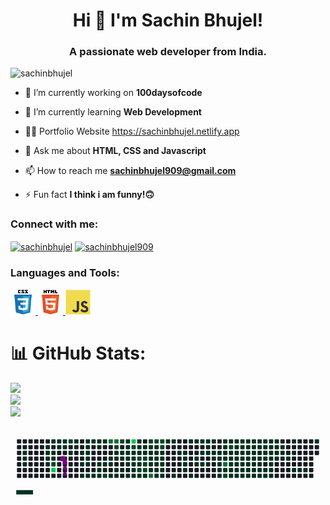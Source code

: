 <h1 align="center">Hi 👋 I'm Sachin Bhujel!</h1>
<h3 align="center">A passionate web developer from India.</h3>

<p align="left"> <img src="https://komarev.com/ghpvc/?username=sachinbhujel&label=Profile%20views&color=0e75b6&style=for-the-badge" alt="sachinbhujel" /> </p>


- 🔭 I’m currently working on **100daysofcode**

- 🌱 I’m currently learning **Web Development**

- 👨‍💻 Portfolio Website https://sachinbhujel.netlify.app

- 💬 Ask me about **HTML, CSS and Javascript**

- 📫 How to reach me **sachinbhujel909@gmail.com**

<!--- 📄 Know about my experiences [https://codepen.io/Sachinbhujel/pen/VwEYxMw](https://codepen.io/Sachinbhujel/pen/VwEYxMw)-->

- ⚡ Fun fact **I think i am funny!🙃**

<h3 align="left">Connect with me:</h3>
<p align="left">
<a href="https://codepen.io/sachinbhujel" target="blank"><img align="center" src="https://raw.githubusercontent.com/rahuldkjain/github-profile-readme-generator/master/src/images/icons/Social/codepen.svg" alt="sachinbhujel" height="30" width="40" /></a>
<a href="https://twitter.com/sachinbhujel909" target="blank"><img align="center" src="https://raw.githubusercontent.com/rahuldkjain/github-profile-readme-generator/master/src/images/icons/Social/twitter.svg" alt="sachinbhujel909" height="30" width="40" /></a>
</p>


<h3 align="left">Languages and Tools:</h3>
<p align="left"> <a href="https://www.w3schools.com/css/" target="_blank" rel="noreferrer"> <img src="https://raw.githubusercontent.com/devicons/devicon/master/icons/css3/css3-original-wordmark.svg" alt="css3" width="40" height="40"/> </a> <a href="https://www.w3.org/html/" target="_blank" rel="noreferrer"> <img src="https://raw.githubusercontent.com/devicons/devicon/master/icons/html5/html5-original-wordmark.svg" alt="html5" width="40" height="40"/> </a> <a href="https://developer.mozilla.org/en-US/docs/Web/JavaScript" target="_blank" rel="noreferrer"> <img src="https://raw.githubusercontent.com/devicons/devicon/master/icons/javascript/javascript-original.svg" alt="javascript" width="40" height="40"/> </a> </p>

# 📊 GitHub Stats:
![](https://github-readme-stats.vercel.app/api?username=Sachinbhujel&theme=dark&hide_border=false&include_all_commits=false&count_private=false)<br/>
![](https://github-readme-streak-stats.herokuapp.com/?user=Sachinbhujel&theme=dark&hide_border=false)<br/>
![](https://github-readme-stats.vercel.app/api/top-langs/?username=Sachinbhujel&theme=dark&hide_border=false&include_all_commits=false&count_private=false&layout=compact)


<!--<div align="center"> 
  <h2>✍️ Quote Of The Day:</h3>
  <img src="https://quotes-github-readme.vercel.app/api?type=horizontal&theme=radical">
</div>-->

<svg viewBox="-16 -32 880 192" width="880" height="192" xmlns="http://www.w3.org/2000/svg"><desc>Generated with https://github.com/Platane/snk</desc><style>:root{--cb:#1b1f230a;--cs:purple;--ce:#161b22;--c0:#161b22;--c1:#01311f;--c2:#034525;--c3:#0f6d31;--c4:#00c647}.c{shape-rendering:geometricPrecision;fill:var(--ce);stroke-width:1px;stroke:var(--cb);animation:none 49300ms linear infinite;width:12px;height:12px}@keyframes c0{0.4%{fill:var(--c1)}0.42%,100%{fill:var(--ce)}}.c.c0{fill:var(--c1);animation-name:c0}@keyframes c1{8.1%{fill:var(--c1)}8.12%,100%{fill:var(--ce)}}.c.c1{fill:var(--c1);animation-name:c1}@keyframes c2{7.9%{fill:var(--c1)}7.92%,100%{fill:var(--ce)}}.c.c2{fill:var(--c1);animation-name:c2}@keyframes c3{7.7%{fill:var(--c1)}7.72%,100%{fill:var(--ce)}}.c.c3{fill:var(--c1);animation-name:c3}@keyframes c4{0.8%{fill:var(--c1)}0.82%,100%{fill:var(--ce)}}.c.c4{fill:var(--c1);animation-name:c4}@keyframes c5{1%{fill:var(--c1)}1.02%,100%{fill:var(--ce)}}.c.c5{fill:var(--c1);animation-name:c5}@keyframes c6{1.21%{fill:var(--c1)}1.23%,100%{fill:var(--ce)}}.c.c6{fill:var(--c1);animation-name:c6}@keyframes c7{1.41%{fill:var(--c1)}1.43%,100%{fill:var(--ce)}}.c.c7{fill:var(--c1);animation-name:c7}@keyframes c8{1.61%{fill:var(--c1)}1.63%,100%{fill:var(--ce)}}.c.c8{fill:var(--c1);animation-name:c8}@keyframes c9{1.82%{fill:var(--c1)}1.84%,100%{fill:var(--ce)}}.c.c9{fill:var(--c1);animation-name:c9}@keyframes ca{2.02%{fill:var(--c1)}2.04%,100%{fill:var(--ce)}}.c.ca{fill:var(--c1);animation-name:ca}@keyframes cb{4.66%{fill:var(--c1)}4.68%,100%{fill:var(--ce)}}.c.cb{fill:var(--c1);animation-name:cb}@keyframes cc{4.45%{fill:var(--c1)}4.47%,100%{fill:var(--ce)}}.c.cc{fill:var(--c1);animation-name:cc}@keyframes cd{6.68%{fill:var(--c1)}6.7%,100%{fill:var(--ce)}}.c.cd{fill:var(--c1);animation-name:cd}@keyframes ce{6.89%{fill:var(--c1)}6.91%,100%{fill:var(--ce)}}.c.ce{fill:var(--c1);animation-name:ce}@keyframes cf{2.42%{fill:var(--c1)}2.44%,100%{fill:var(--ce)}}.c.cf{fill:var(--c1);animation-name:cf}@keyframes cg{5.87%{fill:var(--c1)}5.89%,100%{fill:var(--ce)}}.c.cg{fill:var(--c1);animation-name:cg}@keyframes ch{4.25%{fill:var(--c1)}4.27%,100%{fill:var(--ce)}}.c.ch{fill:var(--c1);animation-name:ch}@keyframes ci{4.05%{fill:var(--c1)}4.07%,100%{fill:var(--ce)}}.c.ci{fill:var(--c1);animation-name:ci}@keyframes cj{77.27%{fill:var(--c2)}77.29%,100%{fill:var(--ce)}}.c.cj{fill:var(--c2);animation-name:cj}@keyframes ck{97.35%{fill:var(--c4)}97.37%,100%{fill:var(--ce)}}.c.ck{fill:var(--c4);animation-name:ck}@keyframes cl{5.67%{fill:var(--c1)}5.69%,100%{fill:var(--ce)}}.c.cl{fill:var(--c1);animation-name:cl}@keyframes cm{5.06%{fill:var(--c1)}5.08%,100%{fill:var(--ce)}}.c.cm{fill:var(--c1);animation-name:cm}@keyframes cn{3.84%{fill:var(--c1)}3.86%,100%{fill:var(--ce)}}.c.cn{fill:var(--c1);animation-name:cn}@keyframes co{2.83%{fill:var(--c1)}2.85%,100%{fill:var(--ce)}}.c.co{fill:var(--c1);animation-name:co}@keyframes cp{5.47%{fill:var(--c1)}5.49%,100%{fill:var(--ce)}}.c.cp{fill:var(--c1);animation-name:cp}@keyframes cq{5.26%{fill:var(--c1)}5.28%,100%{fill:var(--ce)}}.c.cq{fill:var(--c1);animation-name:cq}@keyframes cr{3.44%{fill:var(--c1)}3.46%,100%{fill:var(--ce)}}.c.cr{fill:var(--c1);animation-name:cr}@keyframes cs{3.03%{fill:var(--c1)}3.05%,100%{fill:var(--ce)}}.c.cs{fill:var(--c1);animation-name:cs}@keyframes ct{78.69%{fill:var(--c2)}78.71%,100%{fill:var(--ce)}}.c.ct{fill:var(--c2);animation-name:ct}@keyframes cu{9.73%{fill:var(--c1)}9.75%,100%{fill:var(--ce)}}.c.cu{fill:var(--c1);animation-name:cu}@keyframes cv{29.81%{fill:var(--c1)}29.83%,100%{fill:var(--ce)}}.c.cv{fill:var(--c1);animation-name:cv}@keyframes cw{29.6%{fill:var(--c1)}29.62%,100%{fill:var(--ce)}}.c.cw{fill:var(--c1);animation-name:cw}@keyframes cx{10.13%{fill:var(--c1)}10.15%,100%{fill:var(--ce)}}.c.cx{fill:var(--c1);animation-name:cx}@keyframes cy{28.39%{fill:var(--c1)}28.41%,100%{fill:var(--ce)}}.c.cy{fill:var(--c1);animation-name:cy}@keyframes cz{27.98%{fill:var(--c1)}28%,100%{fill:var(--ce)}}.c.cz{fill:var(--c1);animation-name:cz}@keyframes c10{10.74%{fill:var(--c1)}10.76%,100%{fill:var(--ce)}}.c.c10{fill:var(--c1);animation-name:c10}@keyframes c11{10.54%{fill:var(--c1)}10.56%,100%{fill:var(--ce)}}.c.c11{fill:var(--c1);animation-name:c11}@keyframes c12{10.33%{fill:var(--c1)}10.35%,100%{fill:var(--ce)}}.c.c12{fill:var(--c1);animation-name:c12}@keyframes c13{28.79%{fill:var(--c1)}28.81%,100%{fill:var(--ce)}}.c.c13{fill:var(--c1);animation-name:c13}@keyframes c14{28.59%{fill:var(--c1)}28.61%,100%{fill:var(--ce)}}.c.c14{fill:var(--c1);animation-name:c14}@keyframes c15{27.78%{fill:var(--c1)}27.8%,100%{fill:var(--ce)}}.c.c15{fill:var(--c1);animation-name:c15}@keyframes c16{10.94%{fill:var(--c1)}10.96%,100%{fill:var(--ce)}}.c.c16{fill:var(--c1);animation-name:c16}@keyframes c17{27.58%{fill:var(--c1)}27.6%,100%{fill:var(--ce)}}.c.c17{fill:var(--c1);animation-name:c17}@keyframes c18{11.15%{fill:var(--c1)}11.17%,100%{fill:var(--ce)}}.c.c18{fill:var(--c1);animation-name:c18}@keyframes c19{11.75%{fill:var(--c1)}11.77%,100%{fill:var(--ce)}}.c.c19{fill:var(--c1);animation-name:c19}@keyframes c1a{12.36%{fill:var(--c1)}12.38%,100%{fill:var(--ce)}}.c.c1a{fill:var(--c1);animation-name:c1a}@keyframes c1b{27.17%{fill:var(--c1)}27.19%,100%{fill:var(--ce)}}.c.c1b{fill:var(--c1);animation-name:c1b}@keyframes c1c{27.37%{fill:var(--c1)}27.39%,100%{fill:var(--ce)}}.c.c1c{fill:var(--c1);animation-name:c1c}@keyframes c1d{11.35%{fill:var(--c1)}11.37%,100%{fill:var(--ce)}}.c.c1d{fill:var(--c1);animation-name:c1d}@keyframes c1e{12.57%{fill:var(--c1)}12.59%,100%{fill:var(--ce)}}.c.c1e{fill:var(--c1);animation-name:c1e}@keyframes c1f{75.04%{fill:var(--c2)}75.06%,100%{fill:var(--ce)}}.c.c1f{fill:var(--c2);animation-name:c1f}@keyframes c1g{92.28%{fill:var(--c3)}92.3%,100%{fill:var(--ce)}}.c.c1g{fill:var(--c3);animation-name:c1g}@keyframes c1h{12.97%{fill:var(--c1)}12.99%,100%{fill:var(--ce)}}.c.c1h{fill:var(--c1);animation-name:c1h}@keyframes c1i{12.77%{fill:var(--c1)}12.79%,100%{fill:var(--ce)}}.c.c1i{fill:var(--c1);animation-name:c1i}@keyframes c1j{26.56%{fill:var(--c1)}26.58%,100%{fill:var(--ce)}}.c.c1j{fill:var(--c1);animation-name:c1j}@keyframes c1k{92.08%{fill:var(--c3)}92.1%,100%{fill:var(--ce)}}.c.c1k{fill:var(--c3);animation-name:c1k}@keyframes c1l{73.62%{fill:var(--c2)}73.64%,100%{fill:var(--ce)}}.c.c1l{fill:var(--c2);animation-name:c1l}@keyframes c1m{24.33%{fill:var(--c1)}24.35%,100%{fill:var(--ce)}}.c.c1m{fill:var(--c1);animation-name:c1m}@keyframes c1n{13.17%{fill:var(--c1)}13.19%,100%{fill:var(--ce)}}.c.c1n{fill:var(--c1);animation-name:c1n}@keyframes c1o{26.16%{fill:var(--c1)}26.18%,100%{fill:var(--ce)}}.c.c1o{fill:var(--c1);animation-name:c1o}@keyframes c1p{26.36%{fill:var(--c1)}26.38%,100%{fill:var(--ce)}}.c.c1p{fill:var(--c1);animation-name:c1p}@keyframes c1q{73.22%{fill:var(--c2)}73.24%,100%{fill:var(--ce)}}.c.c1q{fill:var(--c2);animation-name:c1q}@keyframes c1r{24.13%{fill:var(--c1)}24.15%,100%{fill:var(--ce)}}.c.c1r{fill:var(--c1);animation-name:c1r}@keyframes c1s{13.38%{fill:var(--c1)}13.4%,100%{fill:var(--ce)}}.c.c1s{fill:var(--c1);animation-name:c1s}@keyframes c1t{25.95%{fill:var(--c1)}25.97%,100%{fill:var(--ce)}}.c.c1t{fill:var(--c1);animation-name:c1t}@keyframes c1u{23.52%{fill:var(--c1)}23.54%,100%{fill:var(--ce)}}.c.c1u{fill:var(--c1);animation-name:c1u}@keyframes c1v{23.72%{fill:var(--c1)}23.74%,100%{fill:var(--ce)}}.c.c1v{fill:var(--c1);animation-name:c1v}@keyframes c1w{23.93%{fill:var(--c1)}23.95%,100%{fill:var(--ce)}}.c.c1w{fill:var(--c1);animation-name:c1w}@keyframes c1x{13.58%{fill:var(--c1)}13.6%,100%{fill:var(--ce)}}.c.c1x{fill:var(--c1);animation-name:c1x}@keyframes c1y{25.14%{fill:var(--c1)}25.16%,100%{fill:var(--ce)}}.c.c1y{fill:var(--c1);animation-name:c1y}@keyframes c1z{32.85%{fill:var(--c1)}32.87%,100%{fill:var(--ce)}}.c.c1z{fill:var(--c1);animation-name:c1z}@keyframes c20{93.5%{fill:var(--c4)}93.52%,100%{fill:var(--ce)}}.c.c20{fill:var(--c4);animation-name:c20}@keyframes c21{72.61%{fill:var(--c2)}72.63%,100%{fill:var(--ce)}}.c.c21{fill:var(--c2);animation-name:c21}@keyframes c22{13.99%{fill:var(--c1)}14.01%,100%{fill:var(--ce)}}.c.c22{fill:var(--c1);animation-name:c22}@keyframes c23{13.78%{fill:var(--c1)}13.8%,100%{fill:var(--ce)}}.c.c23{fill:var(--c1);animation-name:c23}@keyframes c24{25.34%{fill:var(--c1)}25.36%,100%{fill:var(--ce)}}.c.c24{fill:var(--c1);animation-name:c24}@keyframes c25{25.55%{fill:var(--c1)}25.57%,100%{fill:var(--ce)}}.c.c25{fill:var(--c1);animation-name:c25}@keyframes c26{33.05%{fill:var(--c1)}33.07%,100%{fill:var(--ce)}}.c.c26{fill:var(--c1);animation-name:c26}@keyframes c27{22.71%{fill:var(--c1)}22.73%,100%{fill:var(--ce)}}.c.c27{fill:var(--c1);animation-name:c27}@keyframes c28{22.51%{fill:var(--c1)}22.53%,100%{fill:var(--ce)}}.c.c28{fill:var(--c1);animation-name:c28}@keyframes c29{14.19%{fill:var(--c1)}14.21%,100%{fill:var(--ce)}}.c.c29{fill:var(--c1);animation-name:c29}@keyframes c2a{69.16%{fill:var(--c2)}69.18%,100%{fill:var(--ce)}}.c.c2a{fill:var(--c2);animation-name:c2a}@keyframes c2b{68.55%{fill:var(--c1)}68.57%,100%{fill:var(--ce)}}.c.c2b{fill:var(--c1);animation-name:c2b}@keyframes c2c{69.56%{fill:var(--c2)}69.58%,100%{fill:var(--ce)}}.c.c2c{fill:var(--c2);animation-name:c2c}@keyframes c2d{33.26%{fill:var(--c1)}33.28%,100%{fill:var(--ce)}}.c.c2d{fill:var(--c1);animation-name:c2d}@keyframes c2e{22.3%{fill:var(--c1)}22.32%,100%{fill:var(--ce)}}.c.c2e{fill:var(--c1);animation-name:c2e}@keyframes c2f{14.39%{fill:var(--c1)}14.41%,100%{fill:var(--ce)}}.c.c2f{fill:var(--c1);animation-name:c2f}@keyframes c2g{68.96%{fill:var(--c2)}68.98%,100%{fill:var(--ce)}}.c.c2g{fill:var(--c2);animation-name:c2g}@keyframes c2h{68.75%{fill:var(--c2)}68.77%,100%{fill:var(--ce)}}.c.c2h{fill:var(--c2);animation-name:c2h}@keyframes c2i{69.77%{fill:var(--c2)}69.79%,100%{fill:var(--ce)}}.c.c2i{fill:var(--c2);animation-name:c2i}@keyframes c2j{33.46%{fill:var(--c1)}33.48%,100%{fill:var(--ce)}}.c.c2j{fill:var(--c1);animation-name:c2j}@keyframes c2k{70.98%{fill:var(--c2)}71%,100%{fill:var(--ce)}}.c.c2k{fill:var(--c2);animation-name:c2k}@keyframes c2l{22.1%{fill:var(--c1)}22.12%,100%{fill:var(--ce)}}.c.c2l{fill:var(--c1);animation-name:c2l}@keyframes c2m{14.59%{fill:var(--c1)}14.61%,100%{fill:var(--ce)}}.c.c2m{fill:var(--c1);animation-name:c2m}@keyframes c2n{15.61%{fill:var(--c1)}15.63%,100%{fill:var(--ce)}}.c.c2n{fill:var(--c1);animation-name:c2n}@keyframes c2o{15.81%{fill:var(--c1)}15.83%,100%{fill:var(--ce)}}.c.c2o{fill:var(--c1);animation-name:c2o}@keyframes c2p{16.83%{fill:var(--c1)}16.85%,100%{fill:var(--ce)}}.c.c2p{fill:var(--c1);animation-name:c2p}@keyframes c2q{89.65%{fill:var(--c3)}89.67%,100%{fill:var(--ce)}}.c.c2q{fill:var(--c3);animation-name:c2q}@keyframes c2r{71.19%{fill:var(--c2)}71.21%,100%{fill:var(--ce)}}.c.c2r{fill:var(--c2);animation-name:c2r}@keyframes c2s{21.9%{fill:var(--c1)}21.92%,100%{fill:var(--ce)}}.c.c2s{fill:var(--c1);animation-name:c2s}@keyframes c2t{14.8%{fill:var(--c1)}14.82%,100%{fill:var(--ce)}}.c.c2t{fill:var(--c1);animation-name:c2t}@keyframes c2u{15.41%{fill:var(--c1)}15.43%,100%{fill:var(--ce)}}.c.c2u{fill:var(--c1);animation-name:c2u}@keyframes c2v{16.01%{fill:var(--c1)}16.03%,100%{fill:var(--ce)}}.c.c2v{fill:var(--c1);animation-name:c2v}@keyframes c2w{16.62%{fill:var(--c1)}16.64%,100%{fill:var(--ce)}}.c.c2w{fill:var(--c1);animation-name:c2w}@keyframes c2x{17.64%{fill:var(--c1)}17.66%,100%{fill:var(--ce)}}.c.c2x{fill:var(--c1);animation-name:c2x}@keyframes c2y{71.39%{fill:var(--c2)}71.41%,100%{fill:var(--ce)}}.c.c2y{fill:var(--c2);animation-name:c2y}@keyframes c2z{71.59%{fill:var(--c2)}71.61%,100%{fill:var(--ce)}}.c.c2z{fill:var(--c2);animation-name:c2z}@keyframes c30{15%{fill:var(--c1)}15.02%,100%{fill:var(--ce)}}.c.c30{fill:var(--c1);animation-name:c30}@keyframes c31{15.2%{fill:var(--c1)}15.22%,100%{fill:var(--ce)}}.c.c31{fill:var(--c1);animation-name:c31}@keyframes c32{16.22%{fill:var(--c1)}16.24%,100%{fill:var(--ce)}}.c.c32{fill:var(--c1);animation-name:c32}@keyframes c33{16.42%{fill:var(--c1)}16.44%,100%{fill:var(--ce)}}.c.c33{fill:var(--c1);animation-name:c33}@keyframes c34{17.84%{fill:var(--c1)}17.86%,100%{fill:var(--ce)}}.c.c34{fill:var(--c1);animation-name:c34}@keyframes c35{20.88%{fill:var(--c1)}20.9%,100%{fill:var(--ce)}}.c.c35{fill:var(--c1);animation-name:c35}@keyframes c36{20.68%{fill:var(--c1)}20.7%,100%{fill:var(--ce)}}.c.c36{fill:var(--c1);animation-name:c36}@keyframes c37{18.25%{fill:var(--c1)}18.27%,100%{fill:var(--ce)}}.c.c37{fill:var(--c1);animation-name:c37}@keyframes c38{20.07%{fill:var(--c1)}20.09%,100%{fill:var(--ce)}}.c.c38{fill:var(--c1);animation-name:c38}@keyframes c39{19.87%{fill:var(--c1)}19.89%,100%{fill:var(--ce)}}.c.c39{fill:var(--c1);animation-name:c39}@keyframes c3a{19.67%{fill:var(--c1)}19.69%,100%{fill:var(--ce)}}.c.c3a{fill:var(--c1);animation-name:c3a}@keyframes c3b{19.46%{fill:var(--c1)}19.48%,100%{fill:var(--ce)}}.c.c3b{fill:var(--c1);animation-name:c3b}@keyframes c3c{19.26%{fill:var(--c1)}19.28%,100%{fill:var(--ce)}}.c.c3c{fill:var(--c1);animation-name:c3c}@keyframes c3d{64.7%{fill:var(--c1)}64.72%,100%{fill:var(--ce)}}.c.c3d{fill:var(--c1);animation-name:c3d}@keyframes c3e{18.85%{fill:var(--c1)}18.87%,100%{fill:var(--ce)}}.c.c3e{fill:var(--c1);animation-name:c3e}@keyframes c3f{64.49%{fill:var(--c1)}64.51%,100%{fill:var(--ce)}}.c.c3f{fill:var(--c1);animation-name:c3f}@keyframes c3g{65.51%{fill:var(--c1)}65.53%,100%{fill:var(--ce)}}.c.c3g{fill:var(--c1);animation-name:c3g}@keyframes c3h{36.1%{fill:var(--c1)}36.12%,100%{fill:var(--ce)}}.c.c3h{fill:var(--c1);animation-name:c3h}@keyframes c3i{64.29%{fill:var(--c1)}64.31%,100%{fill:var(--ce)}}.c.c3i{fill:var(--c1);animation-name:c3i}@keyframes c3j{63.88%{fill:var(--c1)}63.9%,100%{fill:var(--ce)}}.c.c3j{fill:var(--c1);animation-name:c3j}@keyframes c3k{36.3%{fill:var(--c1)}36.32%,100%{fill:var(--ce)}}.c.c3k{fill:var(--c1);animation-name:c3k}@keyframes c3l{59.62%{fill:var(--c1)}59.64%,100%{fill:var(--ce)}}.c.c3l{fill:var(--c1);animation-name:c3l}@keyframes c3m{59.42%{fill:var(--c1)}59.44%,100%{fill:var(--ce)}}.c.c3m{fill:var(--c1);animation-name:c3m}@keyframes c3n{59.22%{fill:var(--c1)}59.24%,100%{fill:var(--ce)}}.c.c3n{fill:var(--c1);animation-name:c3n}@keyframes c3o{36.5%{fill:var(--c1)}36.52%,100%{fill:var(--ce)}}.c.c3o{fill:var(--c1);animation-name:c3o}@keyframes c3p{59.83%{fill:var(--c1)}59.85%,100%{fill:var(--ce)}}.c.c3p{fill:var(--c1);animation-name:c3p}@keyframes c3q{59.02%{fill:var(--c1)}59.04%,100%{fill:var(--ce)}}.c.c3q{fill:var(--c1);animation-name:c3q}@keyframes c3r{60.44%{fill:var(--c1)}60.46%,100%{fill:var(--ce)}}.c.c3r{fill:var(--c1);animation-name:c3r}@keyframes c3s{58.81%{fill:var(--c1)}58.83%,100%{fill:var(--ce)}}.c.c3s{fill:var(--c1);animation-name:c3s}@keyframes c3t{37.11%{fill:var(--c1)}37.13%,100%{fill:var(--ce)}}.c.c3t{fill:var(--c1);animation-name:c3t}@keyframes c3u{36.91%{fill:var(--c1)}36.93%,100%{fill:var(--ce)}}.c.c3u{fill:var(--c1);animation-name:c3u}@keyframes c3v{61.04%{fill:var(--c1)}61.06%,100%{fill:var(--ce)}}.c.c3v{fill:var(--c1);animation-name:c3v}@keyframes c3w{62.46%{fill:var(--c1)}62.48%,100%{fill:var(--ce)}}.c.c3w{fill:var(--c1);animation-name:c3w}@keyframes c3x{41.98%{fill:var(--c1)}42%,100%{fill:var(--ce)}}.c.c3x{fill:var(--c1);animation-name:c3x}@keyframes c3y{42.18%{fill:var(--c1)}42.2%,100%{fill:var(--ce)}}.c.c3y{fill:var(--c1);animation-name:c3y}@keyframes c3z{42.38%{fill:var(--c1)}42.4%,100%{fill:var(--ce)}}.c.c3z{fill:var(--c1);animation-name:c3z}@keyframes c40{37.31%{fill:var(--c1)}37.33%,100%{fill:var(--ce)}}.c.c40{fill:var(--c1);animation-name:c40}@keyframes c41{86.6%{fill:var(--c3)}86.62%,100%{fill:var(--ce)}}.c.c41{fill:var(--c3);animation-name:c41}@keyframes c42{61.25%{fill:var(--c1)}61.27%,100%{fill:var(--ce)}}.c.c42{fill:var(--c1);animation-name:c42}@keyframes c43{85.79%{fill:var(--c2)}85.81%,100%{fill:var(--ce)}}.c.c43{fill:var(--c2);animation-name:c43}@keyframes c44{41.77%{fill:var(--c1)}41.79%,100%{fill:var(--ce)}}.c.c44{fill:var(--c1);animation-name:c44}@keyframes c45{84.57%{fill:var(--c2)}84.59%,100%{fill:var(--ce)}}.c.c45{fill:var(--c2);animation-name:c45}@keyframes c46{42.59%{fill:var(--c1)}42.61%,100%{fill:var(--ce)}}.c.c46{fill:var(--c1);animation-name:c46}@keyframes c47{37.52%{fill:var(--c1)}37.54%,100%{fill:var(--ce)}}.c.c47{fill:var(--c1);animation-name:c47}@keyframes c48{49.08%{fill:var(--c1)}49.1%,100%{fill:var(--ce)}}.c.c48{fill:var(--c1);animation-name:c48}@keyframes c49{48.87%{fill:var(--c1)}48.89%,100%{fill:var(--ce)}}.c.c49{fill:var(--c1);animation-name:c49}@keyframes c4a{61.65%{fill:var(--c1)}61.67%,100%{fill:var(--ce)}}.c.c4a{fill:var(--c1);animation-name:c4a}@keyframes c4b{41.57%{fill:var(--c1)}41.59%,100%{fill:var(--ce)}}.c.c4b{fill:var(--c1);animation-name:c4b}@keyframes c4c{45.43%{fill:var(--c1)}45.45%,100%{fill:var(--ce)}}.c.c4c{fill:var(--c1);animation-name:c4c}@keyframes c4d{42.79%{fill:var(--c1)}42.81%,100%{fill:var(--ce)}}.c.c4d{fill:var(--c1);animation-name:c4d}@keyframes c4e{37.72%{fill:var(--c1)}37.74%,100%{fill:var(--ce)}}.c.c4e{fill:var(--c1);animation-name:c4e}@keyframes c4f{46.03%{fill:var(--c1)}46.05%,100%{fill:var(--ce)}}.c.c4f{fill:var(--c1);animation-name:c4f}@keyframes c4g{48.67%{fill:var(--c1)}48.69%,100%{fill:var(--ce)}}.c.c4g{fill:var(--c1);animation-name:c4g}@keyframes c4h{49.69%{fill:var(--c1)}49.71%,100%{fill:var(--ce)}}.c.c4h{fill:var(--c1);animation-name:c4h}@keyframes c4i{41.37%{fill:var(--c1)}41.39%,100%{fill:var(--ce)}}.c.c4i{fill:var(--c1);animation-name:c4i}@keyframes c4j{45.22%{fill:var(--c1)}45.24%,100%{fill:var(--ce)}}.c.c4j{fill:var(--c1);animation-name:c4j}@keyframes c4k{42.99%{fill:var(--c1)}43.01%,100%{fill:var(--ce)}}.c.c4k{fill:var(--c1);animation-name:c4k}@keyframes c4l{37.92%{fill:var(--c1)}37.94%,100%{fill:var(--ce)}}.c.c4l{fill:var(--c1);animation-name:c4l}@keyframes c4m{46.24%{fill:var(--c1)}46.26%,100%{fill:var(--ce)}}.c.c4m{fill:var(--c1);animation-name:c4m}@keyframes c4n{48.47%{fill:var(--c1)}48.49%,100%{fill:var(--ce)}}.c.c4n{fill:var(--c1);animation-name:c4n}@keyframes c4o{49.89%{fill:var(--c1)}49.91%,100%{fill:var(--ce)}}.c.c4o{fill:var(--c1);animation-name:c4o}@keyframes c4p{41.17%{fill:var(--c1)}41.19%,100%{fill:var(--ce)}}.c.c4p{fill:var(--c1);animation-name:c4p}@keyframes c4q{45.02%{fill:var(--c1)}45.04%,100%{fill:var(--ce)}}.c.c4q{fill:var(--c1);animation-name:c4q}@keyframes c4r{43.19%{fill:var(--c1)}43.21%,100%{fill:var(--ce)}}.c.c4r{fill:var(--c1);animation-name:c4r}@keyframes c4s{38.12%{fill:var(--c1)}38.14%,100%{fill:var(--ce)}}.c.c4s{fill:var(--c1);animation-name:c4s}@keyframes c4t{46.44%{fill:var(--c1)}46.46%,100%{fill:var(--ce)}}.c.c4t{fill:var(--c1);animation-name:c4t}@keyframes c4u{48.27%{fill:var(--c1)}48.29%,100%{fill:var(--ce)}}.c.c4u{fill:var(--c1);animation-name:c4u}@keyframes c4v{50.09%{fill:var(--c1)}50.11%,100%{fill:var(--ce)}}.c.c4v{fill:var(--c1);animation-name:c4v}@keyframes c4w{40.96%{fill:var(--c1)}40.98%,100%{fill:var(--ce)}}.c.c4w{fill:var(--c1);animation-name:c4w}@keyframes c4x{44.82%{fill:var(--c1)}44.84%,100%{fill:var(--ce)}}.c.c4x{fill:var(--c1);animation-name:c4x}@keyframes c4y{43.4%{fill:var(--c1)}43.42%,100%{fill:var(--ce)}}.c.c4y{fill:var(--c1);animation-name:c4y}@keyframes c4z{38.33%{fill:var(--c1)}38.35%,100%{fill:var(--ce)}}.c.c4z{fill:var(--c1);animation-name:c4z}@keyframes c50{46.64%{fill:var(--c1)}46.66%,100%{fill:var(--ce)}}.c.c50{fill:var(--c1);animation-name:c50}@keyframes c51{48.06%{fill:var(--c1)}48.08%,100%{fill:var(--ce)}}.c.c51{fill:var(--c1);animation-name:c51}@keyframes c52{50.29%{fill:var(--c1)}50.31%,100%{fill:var(--ce)}}.c.c52{fill:var(--c1);animation-name:c52}@keyframes c53{40.76%{fill:var(--c1)}40.78%,100%{fill:var(--ce)}}.c.c53{fill:var(--c1);animation-name:c53}@keyframes c54{44.61%{fill:var(--c1)}44.63%,100%{fill:var(--ce)}}.c.c54{fill:var(--c1);animation-name:c54}@keyframes c55{43.6%{fill:var(--c1)}43.62%,100%{fill:var(--ce)}}.c.c55{fill:var(--c1);animation-name:c55}@keyframes c56{38.53%{fill:var(--c1)}38.55%,100%{fill:var(--ce)}}.c.c56{fill:var(--c1);animation-name:c56}@keyframes c57{46.85%{fill:var(--c1)}46.87%,100%{fill:var(--ce)}}.c.c57{fill:var(--c1);animation-name:c57}@keyframes c58{47.86%{fill:var(--c1)}47.88%,100%{fill:var(--ce)}}.c.c58{fill:var(--c1);animation-name:c58}@keyframes c59{50.5%{fill:var(--c1)}50.52%,100%{fill:var(--ce)}}.c.c59{fill:var(--c1);animation-name:c59}@keyframes c5a{40.56%{fill:var(--c1)}40.58%,100%{fill:var(--ce)}}.c.c5a{fill:var(--c1);animation-name:c5a}@keyframes c5b{44.41%{fill:var(--c1)}44.43%,100%{fill:var(--ce)}}.c.c5b{fill:var(--c1);animation-name:c5b}@keyframes c5c{43.8%{fill:var(--c1)}43.82%,100%{fill:var(--ce)}}.c.c5c{fill:var(--c1);animation-name:c5c}@keyframes c5d{38.73%{fill:var(--c1)}38.75%,100%{fill:var(--ce)}}.c.c5d{fill:var(--c1);animation-name:c5d}@keyframes c5e{47.66%{fill:var(--c1)}47.68%,100%{fill:var(--ce)}}.c.c5e{fill:var(--c1);animation-name:c5e}@keyframes c5f{50.7%{fill:var(--c1)}50.72%,100%{fill:var(--ce)}}.c.c5f{fill:var(--c1);animation-name:c5f}@keyframes c5g{40.36%{fill:var(--c1)}40.38%,100%{fill:var(--ce)}}.c.c5g{fill:var(--c1);animation-name:c5g}@keyframes c5h{44.21%{fill:var(--c1)}44.23%,100%{fill:var(--ce)}}.c.c5h{fill:var(--c1);animation-name:c5h}@keyframes c5i{44.01%{fill:var(--c1)}44.03%,100%{fill:var(--ce)}}.c.c5i{fill:var(--c1);animation-name:c5i}@keyframes c5j{38.94%{fill:var(--c1)}38.96%,100%{fill:var(--ce)}}.c.c5j{fill:var(--c1);animation-name:c5j}@keyframes c5k{47.25%{fill:var(--c1)}47.27%,100%{fill:var(--ce)}}.c.c5k{fill:var(--c1);animation-name:c5k}@keyframes c5l{47.45%{fill:var(--c1)}47.47%,100%{fill:var(--ce)}}.c.c5l{fill:var(--c1);animation-name:c5l}@keyframes c5m{50.9%{fill:var(--c1)}50.92%,100%{fill:var(--ce)}}.c.c5m{fill:var(--c1);animation-name:c5m}@keyframes c5n{40.15%{fill:var(--c1)}40.17%,100%{fill:var(--ce)}}.c.c5n{fill:var(--c1);animation-name:c5n}@keyframes c5o{39.95%{fill:var(--c1)}39.97%,100%{fill:var(--ce)}}.c.c5o{fill:var(--c1);animation-name:c5o}@keyframes c5p{39.34%{fill:var(--c1)}39.36%,100%{fill:var(--ce)}}.c.c5p{fill:var(--c1);animation-name:c5p}@keyframes c5q{39.14%{fill:var(--c1)}39.16%,100%{fill:var(--ce)}}.c.c5q{fill:var(--c1);animation-name:c5q}@keyframes c5r{39.75%{fill:var(--c1)}39.77%,100%{fill:var(--ce)}}.c.c5r{fill:var(--c1);animation-name:c5r}@keyframes c5s{39.54%{fill:var(--c1)}39.56%,100%{fill:var(--ce)}}.c.c5s{fill:var(--c1);animation-name:c5s}@keyframes c5t{56.18%{fill:var(--c1)}56.2%,100%{fill:var(--ce)}}.c.c5t{fill:var(--c1);animation-name:c5t}@keyframes c5u{53.74%{fill:var(--c1)}53.76%,100%{fill:var(--ce)}}.c.c5u{fill:var(--c1);animation-name:c5u}@keyframes c5v{53.34%{fill:var(--c1)}53.36%,100%{fill:var(--ce)}}.c.c5v{fill:var(--c1);animation-name:c5v}@keyframes c5w{51.92%{fill:var(--c1)}51.94%,100%{fill:var(--ce)}}.c.c5w{fill:var(--c1);animation-name:c5w}@keyframes c5x{52.12%{fill:var(--c1)}52.14%,100%{fill:var(--ce)}}.c.c5x{fill:var(--c1);animation-name:c5x}@keyframes c5y{52.32%{fill:var(--c1)}52.34%,100%{fill:var(--ce)}}.c.c5y{fill:var(--c1);animation-name:c5y}@keyframes c5z{54.55%{fill:var(--c1)}54.57%,100%{fill:var(--ce)}}.c.c5z{fill:var(--c1);animation-name:c5z}.u{transform-origin:0 0;transform:scale(0,1);animation:none linear 49300ms infinite}@keyframes u0{0.4%{transform:scale(0.000,1)}0.42%,0.8%{transform:scale(0.005,1)}0.82%,1%{transform:scale(0.010,1)}1.02%,1.21%{transform:scale(0.016,1)}1.23%,1.41%{transform:scale(0.021,1)}1.43%,1.61%{transform:scale(0.026,1)}1.63%,1.82%{transform:scale(0.031,1)}1.84%,2.02%{transform:scale(0.036,1)}2.04%,2.42%{transform:scale(0.041,1)}2.44%,2.83%{transform:scale(0.047,1)}2.85%,3.03%{transform:scale(0.052,1)}3.05%,3.44%{transform:scale(0.057,1)}3.46%,3.84%{transform:scale(0.062,1)}3.86%,4.05%{transform:scale(0.067,1)}4.07%,4.25%{transform:scale(0.073,1)}4.27%,4.45%{transform:scale(0.078,1)}4.47%,4.66%{transform:scale(0.083,1)}4.68%,5.06%{transform:scale(0.088,1)}5.08%,5.26%{transform:scale(0.093,1)}5.28%,5.47%{transform:scale(0.098,1)}5.49%,5.67%{transform:scale(0.104,1)}5.69%,5.87%{transform:scale(0.109,1)}5.89%,6.68%{transform:scale(0.114,1)}6.7%,6.89%{transform:scale(0.119,1)}6.91%,7.7%{transform:scale(0.124,1)}7.72%,7.9%{transform:scale(0.130,1)}7.92%,8.1%{transform:scale(0.135,1)}8.12%,9.73%{transform:scale(0.140,1)}9.75%,10.13%{transform:scale(0.145,1)}10.15%,10.33%{transform:scale(0.150,1)}10.35%,10.54%{transform:scale(0.155,1)}10.56%,10.74%{transform:scale(0.161,1)}10.76%,10.94%{transform:scale(0.166,1)}10.96%,11.15%{transform:scale(0.171,1)}11.17%,11.35%{transform:scale(0.176,1)}11.37%,11.75%{transform:scale(0.181,1)}11.77%,12.36%{transform:scale(0.187,1)}12.38%,12.57%{transform:scale(0.192,1)}12.59%,12.77%{transform:scale(0.197,1)}12.79%,12.97%{transform:scale(0.202,1)}12.99%,13.17%{transform:scale(0.207,1)}13.19%,13.38%{transform:scale(0.212,1)}13.4%,13.58%{transform:scale(0.218,1)}13.6%,13.78%{transform:scale(0.223,1)}13.8%,13.99%{transform:scale(0.228,1)}14.01%,14.19%{transform:scale(0.233,1)}14.21%,14.39%{transform:scale(0.238,1)}14.41%,14.59%{transform:scale(0.244,1)}14.61%,14.8%{transform:scale(0.249,1)}14.82%,15%{transform:scale(0.254,1)}15.02%,15.2%{transform:scale(0.259,1)}15.22%,15.41%{transform:scale(0.264,1)}15.43%,15.61%{transform:scale(0.269,1)}15.63%,15.81%{transform:scale(0.275,1)}15.83%,16.01%{transform:scale(0.280,1)}16.03%,16.22%{transform:scale(0.285,1)}16.24%,16.42%{transform:scale(0.290,1)}16.44%,16.62%{transform:scale(0.295,1)}16.64%,16.83%{transform:scale(0.301,1)}16.85%,17.64%{transform:scale(0.306,1)}17.66%,17.84%{transform:scale(0.311,1)}17.86%,18.25%{transform:scale(0.316,1)}18.27%,18.85%{transform:scale(0.321,1)}18.87%,19.26%{transform:scale(0.326,1)}19.28%,19.46%{transform:scale(0.332,1)}19.48%,19.67%{transform:scale(0.337,1)}19.69%,19.87%{transform:scale(0.342,1)}19.89%,20.07%{transform:scale(0.347,1)}20.09%,20.68%{transform:scale(0.352,1)}20.7%,20.88%{transform:scale(0.358,1)}20.9%,21.9%{transform:scale(0.363,1)}21.92%,22.1%{transform:scale(0.368,1)}22.12%,22.3%{transform:scale(0.373,1)}22.32%,22.51%{transform:scale(0.378,1)}22.53%,22.71%{transform:scale(0.383,1)}22.73%,23.52%{transform:scale(0.389,1)}23.54%,23.72%{transform:scale(0.394,1)}23.74%,23.93%{transform:scale(0.399,1)}23.95%,24.13%{transform:scale(0.404,1)}24.15%,24.33%{transform:scale(0.409,1)}24.35%,25.14%{transform:scale(0.415,1)}25.16%,25.34%{transform:scale(0.420,1)}25.36%,25.55%{transform:scale(0.425,1)}25.57%,25.95%{transform:scale(0.430,1)}25.97%,26.16%{transform:scale(0.435,1)}26.18%,26.36%{transform:scale(0.440,1)}26.38%,26.56%{transform:scale(0.446,1)}26.58%,27.17%{transform:scale(0.451,1)}27.19%,27.37%{transform:scale(0.456,1)}27.39%,27.58%{transform:scale(0.461,1)}27.6%,27.78%{transform:scale(0.466,1)}27.8%,27.98%{transform:scale(0.472,1)}28%,28.39%{transform:scale(0.477,1)}28.41%,28.59%{transform:scale(0.482,1)}28.61%,28.79%{transform:scale(0.487,1)}28.81%,29.6%{transform:scale(0.492,1)}29.62%,29.81%{transform:scale(0.497,1)}29.83%,32.85%{transform:scale(0.503,1)}32.87%,33.05%{transform:scale(0.508,1)}33.07%,33.26%{transform:scale(0.513,1)}33.28%,33.46%{transform:scale(0.518,1)}33.48%,36.1%{transform:scale(0.523,1)}36.12%,36.3%{transform:scale(0.528,1)}36.32%,36.5%{transform:scale(0.534,1)}36.52%,36.91%{transform:scale(0.539,1)}36.93%,37.11%{transform:scale(0.544,1)}37.13%,37.31%{transform:scale(0.549,1)}37.33%,37.52%{transform:scale(0.554,1)}37.54%,37.72%{transform:scale(0.560,1)}37.74%,37.92%{transform:scale(0.565,1)}37.94%,38.12%{transform:scale(0.570,1)}38.14%,38.33%{transform:scale(0.575,1)}38.35%,38.53%{transform:scale(0.580,1)}38.55%,38.73%{transform:scale(0.585,1)}38.75%,38.94%{transform:scale(0.591,1)}38.96%,39.14%{transform:scale(0.596,1)}39.16%,39.34%{transform:scale(0.601,1)}39.36%,39.54%{transform:scale(0.606,1)}39.56%,39.75%{transform:scale(0.611,1)}39.77%,39.95%{transform:scale(0.617,1)}39.97%,40.15%{transform:scale(0.622,1)}40.17%,40.36%{transform:scale(0.627,1)}40.38%,40.56%{transform:scale(0.632,1)}40.58%,40.76%{transform:scale(0.637,1)}40.78%,40.96%{transform:scale(0.642,1)}40.98%,41.17%{transform:scale(0.648,1)}41.19%,41.37%{transform:scale(0.653,1)}41.39%,41.57%{transform:scale(0.658,1)}41.59%,41.77%{transform:scale(0.663,1)}41.79%,41.98%{transform:scale(0.668,1)}42%,42.18%{transform:scale(0.674,1)}42.2%,42.38%{transform:scale(0.679,1)}42.4%,42.59%{transform:scale(0.684,1)}42.61%,42.79%{transform:scale(0.689,1)}42.81%,42.99%{transform:scale(0.694,1)}43.01%,43.19%{transform:scale(0.699,1)}43.21%,43.4%{transform:scale(0.705,1)}43.42%,43.6%{transform:scale(0.710,1)}43.62%,43.8%{transform:scale(0.715,1)}43.82%,44.01%{transform:scale(0.720,1)}44.03%,44.21%{transform:scale(0.725,1)}44.23%,44.41%{transform:scale(0.731,1)}44.43%,44.61%{transform:scale(0.736,1)}44.63%,44.82%{transform:scale(0.741,1)}44.84%,45.02%{transform:scale(0.746,1)}45.04%,45.22%{transform:scale(0.751,1)}45.24%,45.43%{transform:scale(0.756,1)}45.45%,46.03%{transform:scale(0.762,1)}46.05%,46.24%{transform:scale(0.767,1)}46.26%,46.44%{transform:scale(0.772,1)}46.46%,46.64%{transform:scale(0.777,1)}46.66%,46.85%{transform:scale(0.782,1)}46.87%,47.25%{transform:scale(0.788,1)}47.27%,47.45%{transform:scale(0.793,1)}47.47%,47.66%{transform:scale(0.798,1)}47.68%,47.86%{transform:scale(0.803,1)}47.88%,48.06%{transform:scale(0.808,1)}48.08%,48.27%{transform:scale(0.813,1)}48.29%,48.47%{transform:scale(0.819,1)}48.49%,48.67%{transform:scale(0.824,1)}48.69%,48.87%{transform:scale(0.829,1)}48.89%,49.08%{transform:scale(0.834,1)}49.1%,49.69%{transform:scale(0.839,1)}49.71%,49.89%{transform:scale(0.845,1)}49.91%,50.09%{transform:scale(0.850,1)}50.11%,50.29%{transform:scale(0.855,1)}50.31%,50.5%{transform:scale(0.860,1)}50.52%,50.7%{transform:scale(0.865,1)}50.72%,50.9%{transform:scale(0.870,1)}50.92%,51.92%{transform:scale(0.876,1)}51.94%,52.12%{transform:scale(0.881,1)}52.14%,52.32%{transform:scale(0.886,1)}52.34%,53.34%{transform:scale(0.891,1)}53.36%,53.74%{transform:scale(0.896,1)}53.76%,54.55%{transform:scale(0.902,1)}54.57%,56.18%{transform:scale(0.907,1)}56.2%,58.81%{transform:scale(0.912,1)}58.83%,59.02%{transform:scale(0.917,1)}59.04%,59.22%{transform:scale(0.922,1)}59.24%,59.42%{transform:scale(0.927,1)}59.44%,59.62%{transform:scale(0.933,1)}59.64%,59.83%{transform:scale(0.938,1)}59.85%,60.44%{transform:scale(0.943,1)}60.46%,61.04%{transform:scale(0.948,1)}61.06%,61.25%{transform:scale(0.953,1)}61.27%,61.65%{transform:scale(0.959,1)}61.67%,62.46%{transform:scale(0.964,1)}62.48%,63.88%{transform:scale(0.969,1)}63.9%,64.29%{transform:scale(0.974,1)}64.31%,64.49%{transform:scale(0.979,1)}64.51%,64.7%{transform:scale(0.984,1)}64.72%,65.51%{transform:scale(0.990,1)}65.53%,68.55%{transform:scale(0.995,1)}68.57%,100%{transform:scale(1.000,1)}}.u.u0{fill:var(--c1);animation-name:u0;transform-origin:0.0px 0}@keyframes u1{68.75%{transform:scale(0.000,1)}68.77%,68.96%{transform:scale(0.059,1)}68.98%,69.16%{transform:scale(0.118,1)}69.18%,69.56%{transform:scale(0.176,1)}69.58%,69.77%{transform:scale(0.235,1)}69.79%,70.98%{transform:scale(0.294,1)}71%,71.19%{transform:scale(0.353,1)}71.21%,71.39%{transform:scale(0.412,1)}71.41%,71.59%{transform:scale(0.471,1)}71.61%,72.61%{transform:scale(0.529,1)}72.63%,73.22%{transform:scale(0.588,1)}73.24%,73.62%{transform:scale(0.647,1)}73.64%,75.04%{transform:scale(0.706,1)}75.06%,77.27%{transform:scale(0.765,1)}77.29%,78.69%{transform:scale(0.824,1)}78.71%,84.57%{transform:scale(0.882,1)}84.59%,85.79%{transform:scale(0.941,1)}85.81%,100%{transform:scale(1.000,1)}}.u.u1{fill:var(--c2);animation-name:u1;transform-origin:757.7px 0}@keyframes u2{86.6%{transform:scale(0.000,1)}86.62%,89.65%{transform:scale(0.250,1)}89.67%,92.08%{transform:scale(0.500,1)}92.1%,92.28%{transform:scale(0.750,1)}92.3%,100%{transform:scale(1.000,1)}}.u.u2{fill:var(--c3);animation-name:u2;transform-origin:824.4px 0}@keyframes u3{93.5%{transform:scale(0.000,1)}93.52%,97.35%{transform:scale(0.500,1)}97.37%,100%{transform:scale(1.000,1)}}.u.u3{fill:var(--c4);animation-name:u3;transform-origin:840.1px 0}.s{shape-rendering:geometricPrecision;fill:var(--cs);animation:none linear 49300ms infinite}@keyframes s0{0%,99.8%{transform:translate(0px,-16px)}0.2%{transform:translate(0px,0px)}0.61%{transform:translate(32px,0px)}0.81%{transform:translate(32px,16px)}1.01%{transform:translate(48px,16px)}2.03%{transform:translate(48px,96px)}3.04%{transform:translate(128px,96px)}3.65%{transform:translate(128px,48px)}4.06%,77.48%{transform:translate(96px,48px)}4.26%{transform:translate(96px,32px)}4.46%{transform:translate(80px,32px)}4.67%,98.38%{transform:translate(80px,16px)}5.27%{transform:translate(128px,16px)}5.48%{transform:translate(128px,0px)}6.09%{transform:translate(80px,0px)}6.9%{transform:translate(80px,64px)}7.71%{transform:translate(16px,64px)}8.11%{transform:translate(16px,32px)}10.34%{transform:translate(192px,32px)}10.75%{transform:translate(192px,0px)}11.36%,30.83%,79.92%{transform:translate(240px,0px)}11.56%,31.03%,74.04%,80.12%{transform:translate(240px,16px)}11.76%{transform:translate(224px,16px)}12.37%,75.66%{transform:translate(224px,64px)}12.78%{transform:translate(256px,64px)}12.98%{transform:translate(256px,48px)}13.79%{transform:translate(320px,48px)}14%,67.95%{transform:translate(320px,32px)}15.01%{transform:translate(400px,32px)}15.21%{transform:translate(400px,48px)}15.62%,67.14%{transform:translate(368px,48px)}15.82%,17.04%,89.25%{transform:translate(368px,64px)}16.23%{transform:translate(400px,64px)}16.43%{transform:translate(400px,80px)}16.84%,69.98%{transform:translate(368px,80px)}17.24%{transform:translate(384px,64px)}17.65%{transform:translate(384px,96px)}18.86%{transform:translate(480px,96px)}19.07%{transform:translate(480px,80px)}19.27%{transform:translate(464px,80px)}19.88%{transform:translate(464px,32px)}20.08%{transform:translate(448px,32px)}20.49%{transform:translate(448px,0px)}20.89%{transform:translate(416px,0px)}21.3%{transform:translate(416px,32px)}21.7%{transform:translate(384px,32px)}21.91%{transform:translate(384px,16px)}22.52%{transform:translate(336px,16px)}22.92%{transform:translate(336px,-16px)}23.33%{transform:translate(304px,-16px)}23.94%,32.05%{transform:translate(304px,32px)}24.34%{transform:translate(272px,32px)}24.54%{transform:translate(272px,48px)}24.75%{transform:translate(288px,48px)}24.95%{transform:translate(288px,64px)}25.35%,68.36%{transform:translate(320px,64px)}25.56%{transform:translate(320px,80px)}26.17%{transform:translate(272px,80px)}26.37%{transform:translate(272px,96px)}26.57%{transform:translate(256px,96px)}26.77%{transform:translate(256px,80px)}27.18%{transform:translate(224px,80px)}27.38%,75.25%{transform:translate(224px,96px)}27.99%{transform:translate(176px,96px)}28.4%{transform:translate(176px,64px)}28.6%{transform:translate(192px,64px)}29.21%{transform:translate(192px,16px)}29.61%{transform:translate(160px,16px)}29.82%{transform:translate(160px,0px)}31.24%{transform:translate(256px,16px)}31.44%{transform:translate(256px,32px)}32.86%{transform:translate(304px,96px)}33.47%,89.86%{transform:translate(352px,96px)}33.67%{transform:translate(352px,112px)}35.5%{transform:translate(496px,112px)}36.11%{transform:translate(496px,64px)}36.92%{transform:translate(560px,64px)}37.12%,60.65%{transform:translate(560px,48px)}39.15%{transform:translate(720px,48px)}39.35%{transform:translate(720px,32px)}39.55%,56.59%{transform:translate(736px,32px)}39.76%{transform:translate(736px,16px)}39.96%{transform:translate(720px,16px)}40.16%{transform:translate(720px,0px)}41.99%{transform:translate(576px,0px)}42.39%{transform:translate(576px,32px)}44.02%{transform:translate(704px,32px)}44.22%{transform:translate(704px,16px)}45.44%{transform:translate(608px,16px)}46.04%,49.29%{transform:translate(608px,64px)}47.26%{transform:translate(704px,64px)}47.46%{transform:translate(704px,80px)}48.88%,61.46%,85.4%{transform:translate(592px,80px)}49.09%,86.41%{transform:translate(592px,64px)}49.7%{transform:translate(608px,96px)}51.72%{transform:translate(768px,96px)}51.93%{transform:translate(768px,80px)}52.33%{transform:translate(800px,80px)}52.94%{transform:translate(800px,32px)}53.35%{transform:translate(768px,32px)}53.75%{transform:translate(768px,0px)}54.56%{transform:translate(832px,0px)}54.77%{transform:translate(832px,16px)}55.78%{transform:translate(752px,16px)}56.19%{transform:translate(752px,48px)}56.39%{transform:translate(736px,48px)}59.23%{transform:translate(528px,32px)}59.63%{transform:translate(528px,0px)}59.84%{transform:translate(544px,0px)}60.45%{transform:translate(544px,48px)}61.05%{transform:translate(560px,80px)}61.87%{transform:translate(592px,112px)}62.27%{transform:translate(560px,112px)}63.29%{transform:translate(560px,32px)}63.89%{transform:translate(512px,32px)}64.3%{transform:translate(512px,0px)}64.71%{transform:translate(480px,0px)}64.91%{transform:translate(480px,16px)}65.11%{transform:translate(496px,16px)}65.52%{transform:translate(496px,48px)}67.34%{transform:translate(368px,32px)}68.76%{transform:translate(352px,64px)}68.97%{transform:translate(352px,48px)}69.17%{transform:translate(336px,48px)}69.57%{transform:translate(336px,80px)}70.99%{transform:translate(368px,0px)}71.4%{transform:translate(400px,0px)}71.6%{transform:translate(400px,16px)}72.82%,91.48%{transform:translate(304px,16px)}73.02%,91.68%{transform:translate(304px,0px)}73.23%{transform:translate(288px,0px)}73.43%{transform:translate(288px,16px)}75.05%{transform:translate(240px,96px)}77.28%{transform:translate(96px,64px)}78.09%{transform:translate(144px,48px)}78.7%{transform:translate(144px,0px)}84.58%{transform:translate(592px,16px)}85.6%{transform:translate(576px,80px)}85.8%{transform:translate(576px,96px)}86%{transform:translate(592px,96px)}89.66%{transform:translate(368px,96px)}90.87%{transform:translate(352px,16px)}92.29%{transform:translate(256px,0px)}92.49%{transform:translate(256px,-16px)}93.31%{transform:translate(320px,-16px)}93.51%{transform:translate(320px,0px)}96.35%{transform:translate(96px,0px)}97.36%{transform:translate(96px,80px)}97.57%{transform:translate(80px,80px)}98.58%{transform:translate(64px,16px)}98.99%{transform:translate(64px,-16px)}}.s.s0{transform:translate(0px,-16px);animation-name:s0}@keyframes s1{0%,99.8%{transform:translate(16px,-16px)}0.2%{transform:translate(0px,-16px)}0.41%{transform:translate(0px,0px)}0.81%{transform:translate(32px,0px)}1.01%{transform:translate(32px,16px)}1.22%{transform:translate(48px,16px)}2.23%{transform:translate(48px,96px)}3.25%{transform:translate(128px,96px)}3.85%{transform:translate(128px,48px)}4.26%,77.69%{transform:translate(96px,48px)}4.46%{transform:translate(96px,32px)}4.67%{transform:translate(80px,32px)}4.87%,98.58%{transform:translate(80px,16px)}5.48%{transform:translate(128px,16px)}5.68%{transform:translate(128px,0px)}6.29%{transform:translate(80px,0px)}7.1%{transform:translate(80px,64px)}7.91%{transform:translate(16px,64px)}8.32%{transform:translate(16px,32px)}10.55%{transform:translate(192px,32px)}10.95%{transform:translate(192px,0px)}11.56%,31.03%,80.12%{transform:translate(240px,0px)}11.76%,31.24%,74.24%,80.32%{transform:translate(240px,16px)}11.97%{transform:translate(224px,16px)}12.58%,75.86%{transform:translate(224px,64px)}12.98%{transform:translate(256px,64px)}13.18%{transform:translate(256px,48px)}14%{transform:translate(320px,48px)}14.2%,68.15%{transform:translate(320px,32px)}15.21%{transform:translate(400px,32px)}15.42%{transform:translate(400px,48px)}15.82%,67.34%{transform:translate(368px,48px)}16.02%,17.24%,89.45%{transform:translate(368px,64px)}16.43%{transform:translate(400px,64px)}16.63%{transform:translate(400px,80px)}17.04%,70.18%{transform:translate(368px,80px)}17.44%{transform:translate(384px,64px)}17.85%{transform:translate(384px,96px)}19.07%{transform:translate(480px,96px)}19.27%{transform:translate(480px,80px)}19.47%{transform:translate(464px,80px)}20.08%{transform:translate(464px,32px)}20.28%{transform:translate(448px,32px)}20.69%{transform:translate(448px,0px)}21.1%{transform:translate(416px,0px)}21.5%{transform:translate(416px,32px)}21.91%{transform:translate(384px,32px)}22.11%{transform:translate(384px,16px)}22.72%{transform:translate(336px,16px)}23.12%{transform:translate(336px,-16px)}23.53%{transform:translate(304px,-16px)}24.14%,32.25%{transform:translate(304px,32px)}24.54%{transform:translate(272px,32px)}24.75%{transform:translate(272px,48px)}24.95%{transform:translate(288px,48px)}25.15%{transform:translate(288px,64px)}25.56%,68.56%{transform:translate(320px,64px)}25.76%{transform:translate(320px,80px)}26.37%{transform:translate(272px,80px)}26.57%{transform:translate(272px,96px)}26.77%{transform:translate(256px,96px)}26.98%{transform:translate(256px,80px)}27.38%{transform:translate(224px,80px)}27.59%,75.46%{transform:translate(224px,96px)}28.19%{transform:translate(176px,96px)}28.6%{transform:translate(176px,64px)}28.8%{transform:translate(192px,64px)}29.41%{transform:translate(192px,16px)}29.82%{transform:translate(160px,16px)}30.02%{transform:translate(160px,0px)}31.44%{transform:translate(256px,16px)}31.64%{transform:translate(256px,32px)}33.06%{transform:translate(304px,96px)}33.67%,90.06%{transform:translate(352px,96px)}33.87%{transform:translate(352px,112px)}35.7%{transform:translate(496px,112px)}36.31%{transform:translate(496px,64px)}37.12%{transform:translate(560px,64px)}37.32%,60.85%{transform:translate(560px,48px)}39.35%{transform:translate(720px,48px)}39.55%{transform:translate(720px,32px)}39.76%,56.8%{transform:translate(736px,32px)}39.96%{transform:translate(736px,16px)}40.16%{transform:translate(720px,16px)}40.37%{transform:translate(720px,0px)}42.19%{transform:translate(576px,0px)}42.6%{transform:translate(576px,32px)}44.22%{transform:translate(704px,32px)}44.42%{transform:translate(704px,16px)}45.64%{transform:translate(608px,16px)}46.25%,49.49%{transform:translate(608px,64px)}47.46%{transform:translate(704px,64px)}47.67%{transform:translate(704px,80px)}49.09%,61.66%,85.6%{transform:translate(592px,80px)}49.29%,86.61%{transform:translate(592px,64px)}49.9%{transform:translate(608px,96px)}51.93%{transform:translate(768px,96px)}52.13%{transform:translate(768px,80px)}52.54%{transform:translate(800px,80px)}53.14%{transform:translate(800px,32px)}53.55%{transform:translate(768px,32px)}53.96%{transform:translate(768px,0px)}54.77%{transform:translate(832px,0px)}54.97%{transform:translate(832px,16px)}55.98%{transform:translate(752px,16px)}56.39%{transform:translate(752px,48px)}56.59%{transform:translate(736px,48px)}59.43%{transform:translate(528px,32px)}59.84%{transform:translate(528px,0px)}60.04%{transform:translate(544px,0px)}60.65%{transform:translate(544px,48px)}61.26%{transform:translate(560px,80px)}62.07%{transform:translate(592px,112px)}62.47%{transform:translate(560px,112px)}63.49%{transform:translate(560px,32px)}64.1%{transform:translate(512px,32px)}64.5%{transform:translate(512px,0px)}64.91%{transform:translate(480px,0px)}65.11%{transform:translate(480px,16px)}65.31%{transform:translate(496px,16px)}65.72%{transform:translate(496px,48px)}67.55%{transform:translate(368px,32px)}68.97%{transform:translate(352px,64px)}69.17%{transform:translate(352px,48px)}69.37%{transform:translate(336px,48px)}69.78%{transform:translate(336px,80px)}71.2%{transform:translate(368px,0px)}71.6%{transform:translate(400px,0px)}71.81%{transform:translate(400px,16px)}73.02%,91.68%{transform:translate(304px,16px)}73.23%,91.89%{transform:translate(304px,0px)}73.43%{transform:translate(288px,0px)}73.63%{transform:translate(288px,16px)}75.25%{transform:translate(240px,96px)}77.48%{transform:translate(96px,64px)}78.3%{transform:translate(144px,48px)}78.9%{transform:translate(144px,0px)}84.79%{transform:translate(592px,16px)}85.8%{transform:translate(576px,80px)}86%{transform:translate(576px,96px)}86.21%{transform:translate(592px,96px)}89.86%{transform:translate(368px,96px)}91.08%{transform:translate(352px,16px)}92.49%{transform:translate(256px,0px)}92.7%{transform:translate(256px,-16px)}93.51%{transform:translate(320px,-16px)}93.71%{transform:translate(320px,0px)}96.55%{transform:translate(96px,0px)}97.57%{transform:translate(96px,80px)}97.77%{transform:translate(80px,80px)}98.78%{transform:translate(64px,16px)}99.19%{transform:translate(64px,-16px)}}.s.s1{transform:translate(16px,-16px);animation-name:s1}@keyframes s2{0%,99.8%{transform:translate(32px,-16px)}0.41%{transform:translate(0px,-16px)}0.61%{transform:translate(0px,0px)}1.01%{transform:translate(32px,0px)}1.22%{transform:translate(32px,16px)}1.42%{transform:translate(48px,16px)}2.43%{transform:translate(48px,96px)}3.45%{transform:translate(128px,96px)}4.06%{transform:translate(128px,48px)}4.46%,77.89%{transform:translate(96px,48px)}4.67%{transform:translate(96px,32px)}4.87%{transform:translate(80px,32px)}5.07%,98.78%{transform:translate(80px,16px)}5.68%{transform:translate(128px,16px)}5.88%{transform:translate(128px,0px)}6.49%{transform:translate(80px,0px)}7.3%{transform:translate(80px,64px)}8.11%{transform:translate(16px,64px)}8.52%{transform:translate(16px,32px)}10.75%{transform:translate(192px,32px)}11.16%{transform:translate(192px,0px)}11.76%,31.24%,80.32%{transform:translate(240px,0px)}11.97%,31.44%,74.44%,80.53%{transform:translate(240px,16px)}12.17%{transform:translate(224px,16px)}12.78%,76.06%{transform:translate(224px,64px)}13.18%{transform:translate(256px,64px)}13.39%{transform:translate(256px,48px)}14.2%{transform:translate(320px,48px)}14.4%,68.36%{transform:translate(320px,32px)}15.42%{transform:translate(400px,32px)}15.62%{transform:translate(400px,48px)}16.02%,67.55%{transform:translate(368px,48px)}16.23%,17.44%,89.66%{transform:translate(368px,64px)}16.63%{transform:translate(400px,64px)}16.84%{transform:translate(400px,80px)}17.24%,70.39%{transform:translate(368px,80px)}17.65%{transform:translate(384px,64px)}18.05%{transform:translate(384px,96px)}19.27%{transform:translate(480px,96px)}19.47%{transform:translate(480px,80px)}19.68%{transform:translate(464px,80px)}20.28%{transform:translate(464px,32px)}20.49%{transform:translate(448px,32px)}20.89%{transform:translate(448px,0px)}21.3%{transform:translate(416px,0px)}21.7%{transform:translate(416px,32px)}22.11%{transform:translate(384px,32px)}22.31%{transform:translate(384px,16px)}22.92%{transform:translate(336px,16px)}23.33%{transform:translate(336px,-16px)}23.73%{transform:translate(304px,-16px)}24.34%,32.45%{transform:translate(304px,32px)}24.75%{transform:translate(272px,32px)}24.95%{transform:translate(272px,48px)}25.15%{transform:translate(288px,48px)}25.35%{transform:translate(288px,64px)}25.76%,68.76%{transform:translate(320px,64px)}25.96%{transform:translate(320px,80px)}26.57%{transform:translate(272px,80px)}26.77%{transform:translate(272px,96px)}26.98%{transform:translate(256px,96px)}27.18%{transform:translate(256px,80px)}27.59%{transform:translate(224px,80px)}27.79%,75.66%{transform:translate(224px,96px)}28.4%{transform:translate(176px,96px)}28.8%{transform:translate(176px,64px)}29.01%{transform:translate(192px,64px)}29.61%{transform:translate(192px,16px)}30.02%{transform:translate(160px,16px)}30.22%{transform:translate(160px,0px)}31.64%{transform:translate(256px,16px)}31.85%{transform:translate(256px,32px)}33.27%{transform:translate(304px,96px)}33.87%,90.26%{transform:translate(352px,96px)}34.08%{transform:translate(352px,112px)}35.9%{transform:translate(496px,112px)}36.51%{transform:translate(496px,64px)}37.32%{transform:translate(560px,64px)}37.53%,61.05%{transform:translate(560px,48px)}39.55%{transform:translate(720px,48px)}39.76%{transform:translate(720px,32px)}39.96%,57%{transform:translate(736px,32px)}40.16%{transform:translate(736px,16px)}40.37%{transform:translate(720px,16px)}40.57%{transform:translate(720px,0px)}42.39%{transform:translate(576px,0px)}42.8%{transform:translate(576px,32px)}44.42%{transform:translate(704px,32px)}44.62%{transform:translate(704px,16px)}45.84%{transform:translate(608px,16px)}46.45%,49.7%{transform:translate(608px,64px)}47.67%{transform:translate(704px,64px)}47.87%{transform:translate(704px,80px)}49.29%,61.87%,85.8%{transform:translate(592px,80px)}49.49%,86.82%{transform:translate(592px,64px)}50.1%{transform:translate(608px,96px)}52.13%{transform:translate(768px,96px)}52.33%{transform:translate(768px,80px)}52.74%{transform:translate(800px,80px)}53.35%{transform:translate(800px,32px)}53.75%{transform:translate(768px,32px)}54.16%{transform:translate(768px,0px)}54.97%{transform:translate(832px,0px)}55.17%{transform:translate(832px,16px)}56.19%{transform:translate(752px,16px)}56.59%{transform:translate(752px,48px)}56.8%{transform:translate(736px,48px)}59.63%{transform:translate(528px,32px)}60.04%{transform:translate(528px,0px)}60.24%{transform:translate(544px,0px)}60.85%{transform:translate(544px,48px)}61.46%{transform:translate(560px,80px)}62.27%{transform:translate(592px,112px)}62.68%{transform:translate(560px,112px)}63.69%{transform:translate(560px,32px)}64.3%{transform:translate(512px,32px)}64.71%{transform:translate(512px,0px)}65.11%{transform:translate(480px,0px)}65.31%{transform:translate(480px,16px)}65.52%{transform:translate(496px,16px)}65.92%{transform:translate(496px,48px)}67.75%{transform:translate(368px,32px)}69.17%{transform:translate(352px,64px)}69.37%{transform:translate(352px,48px)}69.57%{transform:translate(336px,48px)}69.98%{transform:translate(336px,80px)}71.4%{transform:translate(368px,0px)}71.81%{transform:translate(400px,0px)}72.01%{transform:translate(400px,16px)}73.23%,91.89%{transform:translate(304px,16px)}73.43%,92.09%{transform:translate(304px,0px)}73.63%{transform:translate(288px,0px)}73.83%{transform:translate(288px,16px)}75.46%{transform:translate(240px,96px)}77.69%{transform:translate(96px,64px)}78.5%{transform:translate(144px,48px)}79.11%{transform:translate(144px,0px)}84.99%{transform:translate(592px,16px)}86%{transform:translate(576px,80px)}86.21%{transform:translate(576px,96px)}86.41%{transform:translate(592px,96px)}90.06%{transform:translate(368px,96px)}91.28%{transform:translate(352px,16px)}92.7%{transform:translate(256px,0px)}92.9%{transform:translate(256px,-16px)}93.71%{transform:translate(320px,-16px)}93.91%{transform:translate(320px,0px)}96.75%{transform:translate(96px,0px)}97.77%{transform:translate(96px,80px)}97.97%{transform:translate(80px,80px)}98.99%{transform:translate(64px,16px)}99.39%{transform:translate(64px,-16px)}}.s.s2{transform:translate(32px,-16px);animation-name:s2}@keyframes s3{0%,99.8%{transform:translate(48px,-16px)}0.61%{transform:translate(0px,-16px)}0.81%{transform:translate(0px,0px)}1.22%{transform:translate(32px,0px)}1.42%{transform:translate(32px,16px)}1.62%{transform:translate(48px,16px)}2.64%{transform:translate(48px,96px)}3.65%{transform:translate(128px,96px)}4.26%{transform:translate(128px,48px)}4.67%,78.09%{transform:translate(96px,48px)}4.87%{transform:translate(96px,32px)}5.07%{transform:translate(80px,32px)}5.27%,98.99%{transform:translate(80px,16px)}5.88%{transform:translate(128px,16px)}6.09%{transform:translate(128px,0px)}6.69%{transform:translate(80px,0px)}7.51%{transform:translate(80px,64px)}8.32%{transform:translate(16px,64px)}8.72%{transform:translate(16px,32px)}10.95%{transform:translate(192px,32px)}11.36%{transform:translate(192px,0px)}11.97%,31.44%,80.53%{transform:translate(240px,0px)}12.17%,31.64%,74.65%,80.73%{transform:translate(240px,16px)}12.37%{transform:translate(224px,16px)}12.98%,76.27%{transform:translate(224px,64px)}13.39%{transform:translate(256px,64px)}13.59%{transform:translate(256px,48px)}14.4%{transform:translate(320px,48px)}14.6%,68.56%{transform:translate(320px,32px)}15.62%{transform:translate(400px,32px)}15.82%{transform:translate(400px,48px)}16.23%,67.75%{transform:translate(368px,48px)}16.43%,17.65%,89.86%{transform:translate(368px,64px)}16.84%{transform:translate(400px,64px)}17.04%{transform:translate(400px,80px)}17.44%,70.59%{transform:translate(368px,80px)}17.85%{transform:translate(384px,64px)}18.26%{transform:translate(384px,96px)}19.47%{transform:translate(480px,96px)}19.68%{transform:translate(480px,80px)}19.88%{transform:translate(464px,80px)}20.49%{transform:translate(464px,32px)}20.69%{transform:translate(448px,32px)}21.1%{transform:translate(448px,0px)}21.5%{transform:translate(416px,0px)}21.91%{transform:translate(416px,32px)}22.31%{transform:translate(384px,32px)}22.52%{transform:translate(384px,16px)}23.12%{transform:translate(336px,16px)}23.53%{transform:translate(336px,-16px)}23.94%{transform:translate(304px,-16px)}24.54%,32.66%{transform:translate(304px,32px)}24.95%{transform:translate(272px,32px)}25.15%{transform:translate(272px,48px)}25.35%{transform:translate(288px,48px)}25.56%{transform:translate(288px,64px)}25.96%,68.97%{transform:translate(320px,64px)}26.17%{transform:translate(320px,80px)}26.77%{transform:translate(272px,80px)}26.98%{transform:translate(272px,96px)}27.18%{transform:translate(256px,96px)}27.38%{transform:translate(256px,80px)}27.79%{transform:translate(224px,80px)}27.99%,75.86%{transform:translate(224px,96px)}28.6%{transform:translate(176px,96px)}29.01%{transform:translate(176px,64px)}29.21%{transform:translate(192px,64px)}29.82%{transform:translate(192px,16px)}30.22%{transform:translate(160px,16px)}30.43%{transform:translate(160px,0px)}31.85%{transform:translate(256px,16px)}32.05%{transform:translate(256px,32px)}33.47%{transform:translate(304px,96px)}34.08%,90.47%{transform:translate(352px,96px)}34.28%{transform:translate(352px,112px)}36.11%{transform:translate(496px,112px)}36.71%{transform:translate(496px,64px)}37.53%{transform:translate(560px,64px)}37.73%,61.26%{transform:translate(560px,48px)}39.76%{transform:translate(720px,48px)}39.96%{transform:translate(720px,32px)}40.16%,57.2%{transform:translate(736px,32px)}40.37%{transform:translate(736px,16px)}40.57%{transform:translate(720px,16px)}40.77%{transform:translate(720px,0px)}42.6%{transform:translate(576px,0px)}43%{transform:translate(576px,32px)}44.62%{transform:translate(704px,32px)}44.83%{transform:translate(704px,16px)}46.04%{transform:translate(608px,16px)}46.65%,49.9%{transform:translate(608px,64px)}47.87%{transform:translate(704px,64px)}48.07%{transform:translate(704px,80px)}49.49%,62.07%,86%{transform:translate(592px,80px)}49.7%,87.02%{transform:translate(592px,64px)}50.3%{transform:translate(608px,96px)}52.33%{transform:translate(768px,96px)}52.54%{transform:translate(768px,80px)}52.94%{transform:translate(800px,80px)}53.55%{transform:translate(800px,32px)}53.96%{transform:translate(768px,32px)}54.36%{transform:translate(768px,0px)}55.17%{transform:translate(832px,0px)}55.38%{transform:translate(832px,16px)}56.39%{transform:translate(752px,16px)}56.8%{transform:translate(752px,48px)}57%{transform:translate(736px,48px)}59.84%{transform:translate(528px,32px)}60.24%{transform:translate(528px,0px)}60.45%{transform:translate(544px,0px)}61.05%{transform:translate(544px,48px)}61.66%{transform:translate(560px,80px)}62.47%{transform:translate(592px,112px)}62.88%{transform:translate(560px,112px)}63.89%{transform:translate(560px,32px)}64.5%{transform:translate(512px,32px)}64.91%{transform:translate(512px,0px)}65.31%{transform:translate(480px,0px)}65.52%{transform:translate(480px,16px)}65.72%{transform:translate(496px,16px)}66.13%{transform:translate(496px,48px)}67.95%{transform:translate(368px,32px)}69.37%{transform:translate(352px,64px)}69.57%{transform:translate(352px,48px)}69.78%{transform:translate(336px,48px)}70.18%{transform:translate(336px,80px)}71.6%{transform:translate(368px,0px)}72.01%{transform:translate(400px,0px)}72.21%{transform:translate(400px,16px)}73.43%,92.09%{transform:translate(304px,16px)}73.63%,92.29%{transform:translate(304px,0px)}73.83%{transform:translate(288px,0px)}74.04%{transform:translate(288px,16px)}75.66%{transform:translate(240px,96px)}77.89%{transform:translate(96px,64px)}78.7%{transform:translate(144px,48px)}79.31%{transform:translate(144px,0px)}85.19%{transform:translate(592px,16px)}86.21%{transform:translate(576px,80px)}86.41%{transform:translate(576px,96px)}86.61%{transform:translate(592px,96px)}90.26%{transform:translate(368px,96px)}91.48%{transform:translate(352px,16px)}92.9%{transform:translate(256px,0px)}93.1%{transform:translate(256px,-16px)}93.91%{transform:translate(320px,-16px)}94.12%{transform:translate(320px,0px)}96.96%{transform:translate(96px,0px)}97.97%{transform:translate(96px,80px)}98.17%{transform:translate(80px,80px)}99.19%{transform:translate(64px,16px)}99.59%{transform:translate(64px,-16px)}}.s.s3{transform:translate(48px,-16px);animation-name:s3}</style><rect class="c" x="2" y="2" rx="2" ry="2"/><rect class="c" x="2" y="18" rx="2" ry="2"/><rect class="c" x="2" y="34" rx="2" ry="2"/><rect class="c" x="2" y="50" rx="2" ry="2"/><rect class="c" x="2" y="66" rx="2" ry="2"/><rect class="c" x="2" y="82" rx="2" ry="2"/><rect class="c" x="2" y="98" rx="2" ry="2"/><rect class="c c0" x="18" y="2" rx="2" ry="2"/><rect class="c" x="18" y="18" rx="2" ry="2"/><rect class="c c1" x="18" y="34" rx="2" ry="2"/><rect class="c c2" x="18" y="50" rx="2" ry="2"/><rect class="c c3" x="18" y="66" rx="2" ry="2"/><rect class="c" x="18" y="82" rx="2" ry="2"/><rect class="c" x="18" y="98" rx="2" ry="2"/><rect class="c" x="34" y="2" rx="2" ry="2"/><rect class="c c4" x="34" y="18" rx="2" ry="2"/><rect class="c" x="34" y="34" rx="2" ry="2"/><rect class="c" x="34" y="50" rx="2" ry="2"/><rect class="c" x="34" y="66" rx="2" ry="2"/><rect class="c" x="34" y="82" rx="2" ry="2"/><rect class="c" x="34" y="98" rx="2" ry="2"/><rect class="c" x="50" y="2" rx="2" ry="2"/><rect class="c c5" x="50" y="18" rx="2" ry="2"/><rect class="c c6" x="50" y="34" rx="2" ry="2"/><rect class="c c7" x="50" y="50" rx="2" ry="2"/><rect class="c c8" x="50" y="66" rx="2" ry="2"/><rect class="c c9" x="50" y="82" rx="2" ry="2"/><rect class="c ca" x="50" y="98" rx="2" ry="2"/><rect class="c" x="66" y="2" rx="2" ry="2"/><rect class="c" x="66" y="18" rx="2" ry="2"/><rect class="c" x="66" y="34" rx="2" ry="2"/><rect class="c" x="66" y="50" rx="2" ry="2"/><rect class="c" x="66" y="66" rx="2" ry="2"/><rect class="c" x="66" y="82" rx="2" ry="2"/><rect class="c" x="66" y="98" rx="2" ry="2"/><rect class="c" x="82" y="2" rx="2" ry="2"/><rect class="c cb" x="82" y="18" rx="2" ry="2"/><rect class="c cc" x="82" y="34" rx="2" ry="2"/><rect class="c cd" x="82" y="50" rx="2" ry="2"/><rect class="c ce" x="82" y="66" rx="2" ry="2"/><rect class="c" x="82" y="82" rx="2" ry="2"/><rect class="c cf" x="82" y="98" rx="2" ry="2"/><rect class="c cg" x="98" y="2" rx="2" ry="2"/><rect class="c" x="98" y="18" rx="2" ry="2"/><rect class="c ch" x="98" y="34" rx="2" ry="2"/><rect class="c ci" x="98" y="50" rx="2" ry="2"/><rect class="c cj" x="98" y="66" rx="2" ry="2"/><rect class="c ck" x="98" y="82" rx="2" ry="2"/><rect class="c" x="98" y="98" rx="2" ry="2"/><rect class="c cl" x="114" y="2" rx="2" ry="2"/><rect class="c cm" x="114" y="18" rx="2" ry="2"/><rect class="c" x="114" y="34" rx="2" ry="2"/><rect class="c cn" x="114" y="50" rx="2" ry="2"/><rect class="c" x="114" y="66" rx="2" ry="2"/><rect class="c" x="114" y="82" rx="2" ry="2"/><rect class="c co" x="114" y="98" rx="2" ry="2"/><rect class="c cp" x="130" y="2" rx="2" ry="2"/><rect class="c cq" x="130" y="18" rx="2" ry="2"/><rect class="c" x="130" y="34" rx="2" ry="2"/><rect class="c" x="130" y="50" rx="2" ry="2"/><rect class="c cr" x="130" y="66" rx="2" ry="2"/><rect class="c" x="130" y="82" rx="2" ry="2"/><rect class="c cs" x="130" y="98" rx="2" ry="2"/><rect class="c ct" x="146" y="2" rx="2" ry="2"/><rect class="c" x="146" y="18" rx="2" ry="2"/><rect class="c cu" x="146" y="34" rx="2" ry="2"/><rect class="c" x="146" y="50" rx="2" ry="2"/><rect class="c" x="146" y="66" rx="2" ry="2"/><rect class="c" x="146" y="82" rx="2" ry="2"/><rect class="c" x="146" y="98" rx="2" ry="2"/><rect class="c cv" x="162" y="2" rx="2" ry="2"/><rect class="c cw" x="162" y="18" rx="2" ry="2"/><rect class="c" x="162" y="34" rx="2" ry="2"/><rect class="c" x="162" y="50" rx="2" ry="2"/><rect class="c" x="162" y="66" rx="2" ry="2"/><rect class="c" x="162" y="82" rx="2" ry="2"/><rect class="c" x="162" y="98" rx="2" ry="2"/><rect class="c" x="178" y="2" rx="2" ry="2"/><rect class="c" x="178" y="18" rx="2" ry="2"/><rect class="c cx" x="178" y="34" rx="2" ry="2"/><rect class="c" x="178" y="50" rx="2" ry="2"/><rect class="c cy" x="178" y="66" rx="2" ry="2"/><rect class="c" x="178" y="82" rx="2" ry="2"/><rect class="c cz" x="178" y="98" rx="2" ry="2"/><rect class="c c10" x="194" y="2" rx="2" ry="2"/><rect class="c c11" x="194" y="18" rx="2" ry="2"/><rect class="c c12" x="194" y="34" rx="2" ry="2"/><rect class="c c13" x="194" y="50" rx="2" ry="2"/><rect class="c c14" x="194" y="66" rx="2" ry="2"/><rect class="c" x="194" y="82" rx="2" ry="2"/><rect class="c c15" x="194" y="98" rx="2" ry="2"/><rect class="c c16" x="210" y="2" rx="2" ry="2"/><rect class="c" x="210" y="18" rx="2" ry="2"/><rect class="c" x="210" y="34" rx="2" ry="2"/><rect class="c" x="210" y="50" rx="2" ry="2"/><rect class="c" x="210" y="66" rx="2" ry="2"/><rect class="c" x="210" y="82" rx="2" ry="2"/><rect class="c c17" x="210" y="98" rx="2" ry="2"/><rect class="c c18" x="226" y="2" rx="2" ry="2"/><rect class="c c19" x="226" y="18" rx="2" ry="2"/><rect class="c" x="226" y="34" rx="2" ry="2"/><rect class="c" x="226" y="50" rx="2" ry="2"/><rect class="c c1a" x="226" y="66" rx="2" ry="2"/><rect class="c c1b" x="226" y="82" rx="2" ry="2"/><rect class="c c1c" x="226" y="98" rx="2" ry="2"/><rect class="c c1d" x="242" y="2" rx="2" ry="2"/><rect class="c" x="242" y="18" rx="2" ry="2"/><rect class="c" x="242" y="34" rx="2" ry="2"/><rect class="c" x="242" y="50" rx="2" ry="2"/><rect class="c c1e" x="242" y="66" rx="2" ry="2"/><rect class="c" x="242" y="82" rx="2" ry="2"/><rect class="c c1f" x="242" y="98" rx="2" ry="2"/><rect class="c c1g" x="258" y="2" rx="2" ry="2"/><rect class="c" x="258" y="18" rx="2" ry="2"/><rect class="c" x="258" y="34" rx="2" ry="2"/><rect class="c c1h" x="258" y="50" rx="2" ry="2"/><rect class="c c1i" x="258" y="66" rx="2" ry="2"/><rect class="c" x="258" y="82" rx="2" ry="2"/><rect class="c c1j" x="258" y="98" rx="2" ry="2"/><rect class="c c1k" x="274" y="2" rx="2" ry="2"/><rect class="c c1l" x="274" y="18" rx="2" ry="2"/><rect class="c c1m" x="274" y="34" rx="2" ry="2"/><rect class="c c1n" x="274" y="50" rx="2" ry="2"/><rect class="c" x="274" y="66" rx="2" ry="2"/><rect class="c c1o" x="274" y="82" rx="2" ry="2"/><rect class="c c1p" x="274" y="98" rx="2" ry="2"/><rect class="c c1q" x="290" y="2" rx="2" ry="2"/><rect class="c" x="290" y="18" rx="2" ry="2"/><rect class="c c1r" x="290" y="34" rx="2" ry="2"/><rect class="c c1s" x="290" y="50" rx="2" ry="2"/><rect class="c" x="290" y="66" rx="2" ry="2"/><rect class="c c1t" x="290" y="82" rx="2" ry="2"/><rect class="c" x="290" y="98" rx="2" ry="2"/><rect class="c c1u" x="306" y="2" rx="2" ry="2"/><rect class="c c1v" x="306" y="18" rx="2" ry="2"/><rect class="c c1w" x="306" y="34" rx="2" ry="2"/><rect class="c c1x" x="306" y="50" rx="2" ry="2"/><rect class="c c1y" x="306" y="66" rx="2" ry="2"/><rect class="c" x="306" y="82" rx="2" ry="2"/><rect class="c c1z" x="306" y="98" rx="2" ry="2"/><rect class="c c20" x="322" y="2" rx="2" ry="2"/><rect class="c c21" x="322" y="18" rx="2" ry="2"/><rect class="c c22" x="322" y="34" rx="2" ry="2"/><rect class="c c23" x="322" y="50" rx="2" ry="2"/><rect class="c c24" x="322" y="66" rx="2" ry="2"/><rect class="c c25" x="322" y="82" rx="2" ry="2"/><rect class="c c26" x="322" y="98" rx="2" ry="2"/><rect class="c c27" x="338" y="2" rx="2" ry="2"/><rect class="c c28" x="338" y="18" rx="2" ry="2"/><rect class="c c29" x="338" y="34" rx="2" ry="2"/><rect class="c c2a" x="338" y="50" rx="2" ry="2"/><rect class="c c2b" x="338" y="66" rx="2" ry="2"/><rect class="c c2c" x="338" y="82" rx="2" ry="2"/><rect class="c c2d" x="338" y="98" rx="2" ry="2"/><rect class="c" x="354" y="2" rx="2" ry="2"/><rect class="c c2e" x="354" y="18" rx="2" ry="2"/><rect class="c c2f" x="354" y="34" rx="2" ry="2"/><rect class="c c2g" x="354" y="50" rx="2" ry="2"/><rect class="c c2h" x="354" y="66" rx="2" ry="2"/><rect class="c c2i" x="354" y="82" rx="2" ry="2"/><rect class="c c2j" x="354" y="98" rx="2" ry="2"/><rect class="c c2k" x="370" y="2" rx="2" ry="2"/><rect class="c c2l" x="370" y="18" rx="2" ry="2"/><rect class="c c2m" x="370" y="34" rx="2" ry="2"/><rect class="c c2n" x="370" y="50" rx="2" ry="2"/><rect class="c c2o" x="370" y="66" rx="2" ry="2"/><rect class="c c2p" x="370" y="82" rx="2" ry="2"/><rect class="c c2q" x="370" y="98" rx="2" ry="2"/><rect class="c c2r" x="386" y="2" rx="2" ry="2"/><rect class="c c2s" x="386" y="18" rx="2" ry="2"/><rect class="c c2t" x="386" y="34" rx="2" ry="2"/><rect class="c c2u" x="386" y="50" rx="2" ry="2"/><rect class="c c2v" x="386" y="66" rx="2" ry="2"/><rect class="c c2w" x="386" y="82" rx="2" ry="2"/><rect class="c c2x" x="386" y="98" rx="2" ry="2"/><rect class="c c2y" x="402" y="2" rx="2" ry="2"/><rect class="c c2z" x="402" y="18" rx="2" ry="2"/><rect class="c c30" x="402" y="34" rx="2" ry="2"/><rect class="c c31" x="402" y="50" rx="2" ry="2"/><rect class="c c32" x="402" y="66" rx="2" ry="2"/><rect class="c c33" x="402" y="82" rx="2" ry="2"/><rect class="c c34" x="402" y="98" rx="2" ry="2"/><rect class="c c35" x="418" y="2" rx="2" ry="2"/><rect class="c" x="418" y="18" rx="2" ry="2"/><rect class="c" x="418" y="34" rx="2" ry="2"/><rect class="c" x="418" y="50" rx="2" ry="2"/><rect class="c" x="418" y="66" rx="2" ry="2"/><rect class="c" x="418" y="82" rx="2" ry="2"/><rect class="c" x="418" y="98" rx="2" ry="2"/><rect class="c c36" x="434" y="2" rx="2" ry="2"/><rect class="c" x="434" y="18" rx="2" ry="2"/><rect class="c" x="434" y="34" rx="2" ry="2"/><rect class="c" x="434" y="50" rx="2" ry="2"/><rect class="c" x="434" y="66" rx="2" ry="2"/><rect class="c" x="434" y="82" rx="2" ry="2"/><rect class="c c37" x="434" y="98" rx="2" ry="2"/><rect class="c" x="450" y="2" rx="2" ry="2"/><rect class="c" x="450" y="18" rx="2" ry="2"/><rect class="c c38" x="450" y="34" rx="2" ry="2"/><rect class="c" x="450" y="50" rx="2" ry="2"/><rect class="c" x="450" y="66" rx="2" ry="2"/><rect class="c" x="450" y="82" rx="2" ry="2"/><rect class="c" x="450" y="98" rx="2" ry="2"/><rect class="c" x="466" y="2" rx="2" ry="2"/><rect class="c" x="466" y="18" rx="2" ry="2"/><rect class="c c39" x="466" y="34" rx="2" ry="2"/><rect class="c c3a" x="466" y="50" rx="2" ry="2"/><rect class="c c3b" x="466" y="66" rx="2" ry="2"/><rect class="c c3c" x="466" y="82" rx="2" ry="2"/><rect class="c" x="466" y="98" rx="2" ry="2"/><rect class="c c3d" x="482" y="2" rx="2" ry="2"/><rect class="c" x="482" y="18" rx="2" ry="2"/><rect class="c" x="482" y="34" rx="2" ry="2"/><rect class="c" x="482" y="50" rx="2" ry="2"/><rect class="c" x="482" y="66" rx="2" ry="2"/><rect class="c" x="482" y="82" rx="2" ry="2"/><rect class="c c3e" x="482" y="98" rx="2" ry="2"/><rect class="c c3f" x="498" y="2" rx="2" ry="2"/><rect class="c" x="498" y="18" rx="2" ry="2"/><rect class="c" x="498" y="34" rx="2" ry="2"/><rect class="c c3g" x="498" y="50" rx="2" ry="2"/><rect class="c c3h" x="498" y="66" rx="2" ry="2"/><rect class="c" x="498" y="82" rx="2" ry="2"/><rect class="c" x="498" y="98" rx="2" ry="2"/><rect class="c c3i" x="514" y="2" rx="2" ry="2"/><rect class="c" x="514" y="18" rx="2" ry="2"/><rect class="c c3j" x="514" y="34" rx="2" ry="2"/><rect class="c" x="514" y="50" rx="2" ry="2"/><rect class="c c3k" x="514" y="66" rx="2" ry="2"/><rect class="c" x="514" y="82" rx="2" ry="2"/><rect class="c" x="514" y="98" rx="2" ry="2"/><rect class="c c3l" x="530" y="2" rx="2" ry="2"/><rect class="c c3m" x="530" y="18" rx="2" ry="2"/><rect class="c c3n" x="530" y="34" rx="2" ry="2"/><rect class="c" x="530" y="50" rx="2" ry="2"/><rect class="c c3o" x="530" y="66" rx="2" ry="2"/><rect class="c" x="530" y="82" rx="2" ry="2"/><rect class="c" x="530" y="98" rx="2" ry="2"/><rect class="c c3p" x="546" y="2" rx="2" ry="2"/><rect class="c" x="546" y="18" rx="2" ry="2"/><rect class="c c3q" x="546" y="34" rx="2" ry="2"/><rect class="c c3r" x="546" y="50" rx="2" ry="2"/><rect class="c" x="546" y="66" rx="2" ry="2"/><rect class="c" x="546" y="82" rx="2" ry="2"/><rect class="c" x="546" y="98" rx="2" ry="2"/><rect class="c" x="562" y="2" rx="2" ry="2"/><rect class="c" x="562" y="18" rx="2" ry="2"/><rect class="c c3s" x="562" y="34" rx="2" ry="2"/><rect class="c c3t" x="562" y="50" rx="2" ry="2"/><rect class="c c3u" x="562" y="66" rx="2" ry="2"/><rect class="c c3v" x="562" y="82" rx="2" ry="2"/><rect class="c c3w" x="562" y="98" rx="2" ry="2"/><rect class="c c3x" x="578" y="2" rx="2" ry="2"/><rect class="c c3y" x="578" y="18" rx="2" ry="2"/><rect class="c c3z" x="578" y="34" rx="2" ry="2"/><rect class="c c40" x="578" y="50" rx="2" ry="2"/><rect class="c c41" x="578" y="66" rx="2" ry="2"/><rect class="c c42" x="578" y="82" rx="2" ry="2"/><rect class="c c43" x="578" y="98" rx="2" ry="2"/><rect class="c c44" x="594" y="2" rx="2" ry="2"/><rect class="c c45" x="594" y="18" rx="2" ry="2"/><rect class="c c46" x="594" y="34" rx="2" ry="2"/><rect class="c c47" x="594" y="50" rx="2" ry="2"/><rect class="c c48" x="594" y="66" rx="2" ry="2"/><rect class="c c49" x="594" y="82" rx="2" ry="2"/><rect class="c c4a" x="594" y="98" rx="2" ry="2"/><rect class="c c4b" x="610" y="2" rx="2" ry="2"/><rect class="c c4c" x="610" y="18" rx="2" ry="2"/><rect class="c c4d" x="610" y="34" rx="2" ry="2"/><rect class="c c4e" x="610" y="50" rx="2" ry="2"/><rect class="c c4f" x="610" y="66" rx="2" ry="2"/><rect class="c c4g" x="610" y="82" rx="2" ry="2"/><rect class="c c4h" x="610" y="98" rx="2" ry="2"/><rect class="c c4i" x="626" y="2" rx="2" ry="2"/><rect class="c c4j" x="626" y="18" rx="2" ry="2"/><rect class="c c4k" x="626" y="34" rx="2" ry="2"/><rect class="c c4l" x="626" y="50" rx="2" ry="2"/><rect class="c c4m" x="626" y="66" rx="2" ry="2"/><rect class="c c4n" x="626" y="82" rx="2" ry="2"/><rect class="c c4o" x="626" y="98" rx="2" ry="2"/><rect class="c c4p" x="642" y="2" rx="2" ry="2"/><rect class="c c4q" x="642" y="18" rx="2" ry="2"/><rect class="c c4r" x="642" y="34" rx="2" ry="2"/><rect class="c c4s" x="642" y="50" rx="2" ry="2"/><rect class="c c4t" x="642" y="66" rx="2" ry="2"/><rect class="c c4u" x="642" y="82" rx="2" ry="2"/><rect class="c c4v" x="642" y="98" rx="2" ry="2"/><rect class="c c4w" x="658" y="2" rx="2" ry="2"/><rect class="c c4x" x="658" y="18" rx="2" ry="2"/><rect class="c c4y" x="658" y="34" rx="2" ry="2"/><rect class="c c4z" x="658" y="50" rx="2" ry="2"/><rect class="c c50" x="658" y="66" rx="2" ry="2"/><rect class="c c51" x="658" y="82" rx="2" ry="2"/><rect class="c c52" x="658" y="98" rx="2" ry="2"/><rect class="c c53" x="674" y="2" rx="2" ry="2"/><rect class="c c54" x="674" y="18" rx="2" ry="2"/><rect class="c c55" x="674" y="34" rx="2" ry="2"/><rect class="c c56" x="674" y="50" rx="2" ry="2"/><rect class="c c57" x="674" y="66" rx="2" ry="2"/><rect class="c c58" x="674" y="82" rx="2" ry="2"/><rect class="c c59" x="674" y="98" rx="2" ry="2"/><rect class="c c5a" x="690" y="2" rx="2" ry="2"/><rect class="c c5b" x="690" y="18" rx="2" ry="2"/><rect class="c c5c" x="690" y="34" rx="2" ry="2"/><rect class="c c5d" x="690" y="50" rx="2" ry="2"/><rect class="c" x="690" y="66" rx="2" ry="2"/><rect class="c c5e" x="690" y="82" rx="2" ry="2"/><rect class="c c5f" x="690" y="98" rx="2" ry="2"/><rect class="c c5g" x="706" y="2" rx="2" ry="2"/><rect class="c c5h" x="706" y="18" rx="2" ry="2"/><rect class="c c5i" x="706" y="34" rx="2" ry="2"/><rect class="c c5j" x="706" y="50" rx="2" ry="2"/><rect class="c c5k" x="706" y="66" rx="2" ry="2"/><rect class="c c5l" x="706" y="82" rx="2" ry="2"/><rect class="c c5m" x="706" y="98" rx="2" ry="2"/><rect class="c c5n" x="722" y="2" rx="2" ry="2"/><rect class="c c5o" x="722" y="18" rx="2" ry="2"/><rect class="c c5p" x="722" y="34" rx="2" ry="2"/><rect class="c c5q" x="722" y="50" rx="2" ry="2"/><rect class="c" x="722" y="66" rx="2" ry="2"/><rect class="c" x="722" y="82" rx="2" ry="2"/><rect class="c" x="722" y="98" rx="2" ry="2"/><rect class="c" x="738" y="2" rx="2" ry="2"/><rect class="c c5r" x="738" y="18" rx="2" ry="2"/><rect class="c c5s" x="738" y="34" rx="2" ry="2"/><rect class="c" x="738" y="50" rx="2" ry="2"/><rect class="c" x="738" y="66" rx="2" ry="2"/><rect class="c" x="738" y="82" rx="2" ry="2"/><rect class="c" x="738" y="98" rx="2" ry="2"/><rect class="c" x="754" y="2" rx="2" ry="2"/><rect class="c" x="754" y="18" rx="2" ry="2"/><rect class="c" x="754" y="34" rx="2" ry="2"/><rect class="c c5t" x="754" y="50" rx="2" ry="2"/><rect class="c" x="754" y="66" rx="2" ry="2"/><rect class="c" x="754" y="82" rx="2" ry="2"/><rect class="c" x="754" y="98" rx="2" ry="2"/><rect class="c c5u" x="770" y="2" rx="2" ry="2"/><rect class="c" x="770" y="18" rx="2" ry="2"/><rect class="c c5v" x="770" y="34" rx="2" ry="2"/><rect class="c" x="770" y="50" rx="2" ry="2"/><rect class="c" x="770" y="66" rx="2" ry="2"/><rect class="c c5w" x="770" y="82" rx="2" ry="2"/><rect class="c" x="770" y="98" rx="2" ry="2"/><rect class="c" x="786" y="2" rx="2" ry="2"/><rect class="c" x="786" y="18" rx="2" ry="2"/><rect class="c" x="786" y="34" rx="2" ry="2"/><rect class="c" x="786" y="50" rx="2" ry="2"/><rect class="c" x="786" y="66" rx="2" ry="2"/><rect class="c c5x" x="786" y="82" rx="2" ry="2"/><rect class="c" x="786" y="98" rx="2" ry="2"/><rect class="c" x="802" y="2" rx="2" ry="2"/><rect class="c" x="802" y="18" rx="2" ry="2"/><rect class="c" x="802" y="34" rx="2" ry="2"/><rect class="c" x="802" y="50" rx="2" ry="2"/><rect class="c" x="802" y="66" rx="2" ry="2"/><rect class="c c5y" x="802" y="82" rx="2" ry="2"/><rect class="c" x="802" y="98" rx="2" ry="2"/><rect class="c" x="818" y="2" rx="2" ry="2"/><rect class="c" x="818" y="18" rx="2" ry="2"/><rect class="c" x="818" y="34" rx="2" ry="2"/><rect class="c" x="818" y="50" rx="2" ry="2"/><rect class="c" x="818" y="66" rx="2" ry="2"/><rect class="c" x="818" y="82" rx="2" ry="2"/><rect class="c" x="818" y="98" rx="2" ry="2"/><rect class="c c5z" x="834" y="2" rx="2" ry="2"/><rect class="c" x="834" y="18" rx="2" ry="2"/><rect class="c" x="834" y="34" rx="2" ry="2"/><rect class="u u0" height="12" width="758.3" x="0.0" y="144"/><rect class="u u1" height="12" width="67.3" x="757.7" y="144"/><rect class="u u2" height="12" width="16.3" x="824.4" y="144"/><rect class="u u3" height="12" width="8.5" x="840.1" y="144"/><rect class="s s0" x="0.8" y="0.8" width="14.4" height="14.4" rx="4.5" ry="4.5"/><rect class="s s1" x="1.8" y="1.8" width="12.3" height="12.3" rx="4.1" ry="4.1"/><rect class="s s2" x="2.6" y="2.6" width="10.8" height="10.8" rx="3.6" ry="3.6"/><rect class="s s3" x="3.0" y="3.0" width="9.9" height="9.9" rx="3.3" ry="3.3"/></svg>
